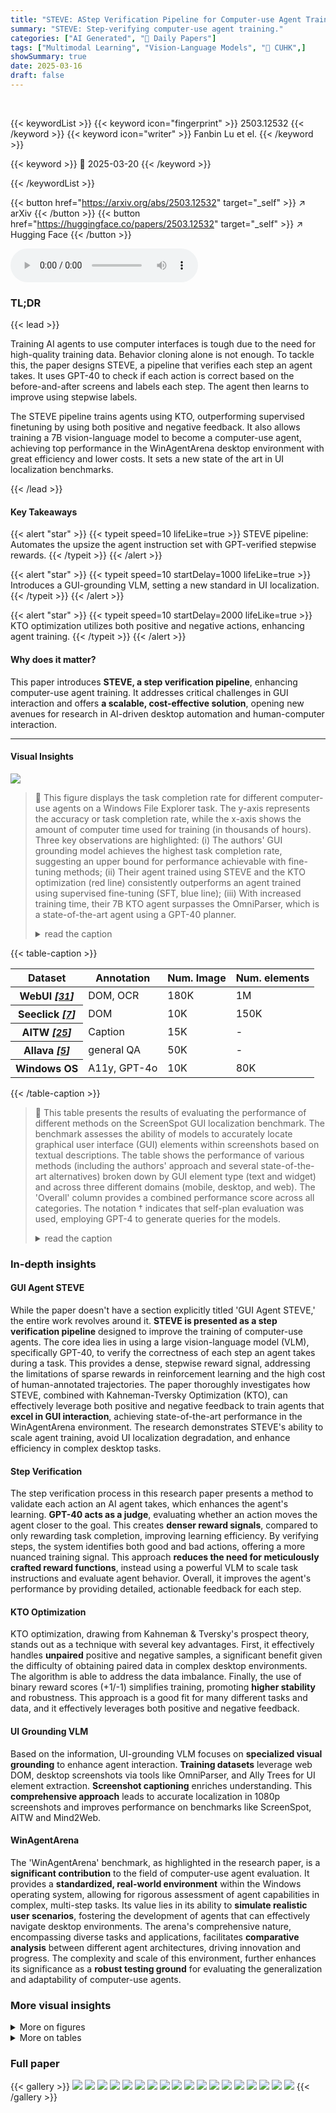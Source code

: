 ```yaml
---
title: "STEVE: AStep Verification Pipeline for Computer-use Agent Training"
summary: "STEVE: Step-verifying computer-use agent training."
categories: ["AI Generated", "🤗 Daily Papers"]
tags: ["Multimodal Learning", "Vision-Language Models", "🏢 CUHK",]
showSummary: true
date: 2025-03-16
draft: false
---
```


<br>

{{< keywordList >}}
{{< keyword icon="fingerprint" >}} 2503.12532 {{< /keyword >}}
{{< keyword icon="writer" >}} Fanbin Lu et el. {{< /keyword >}}
 
{{< keyword >}} 🤗 2025-03-20 {{< /keyword >}}
 
{{< /keywordList >}}

{{< button href="https://arxiv.org/abs/2503.12532" target="_self" >}}
↗ arXiv
{{< /button >}}
{{< button href="https://huggingface.co/papers/2503.12532" target="_self" >}}
↗ Hugging Face
{{< /button >}}



<audio controls>
    <source src="https://ai-paper-reviewer.com/2503.12532/podcast.wav" type="audio/wav">
    Your browser does not support the audio element.
</audio>


### TL;DR


{{< lead >}}

Training AI agents to use computer interfaces is tough due to the need for high-quality training data. Behavior cloning alone is not enough. To tackle this, the paper designs STEVE, a pipeline that verifies each step an agent takes. It uses GPT-40 to check if each action is correct based on the before-and-after screens and labels each step. The agent then learns to improve using stepwise labels. 



The STEVE pipeline trains agents using KTO, outperforming supervised finetuning by using both positive and negative feedback. It also allows training a 7B vision-language model to become a computer-use agent, achieving top performance in the WinAgentArena desktop environment with great efficiency and lower costs. It sets a new state of the art in UI localization benchmarks.

{{< /lead >}}


#### Key Takeaways

{{< alert "star" >}}
{{< typeit speed=10 lifeLike=true >}} STEVE pipeline: Automates the upsize the agent instruction set with GPT-verified stepwise rewards. {{< /typeit >}}
{{< /alert >}}

{{< alert "star" >}}
{{< typeit speed=10 startDelay=1000 lifeLike=true >}} Introduces a GUI-grounding VLM, setting a new standard in UI localization. {{< /typeit >}}
{{< /alert >}}

{{< alert "star" >}}
{{< typeit speed=10 startDelay=2000 lifeLike=true >}} KTO optimization utilizes both positive and negative actions, enhancing agent training. {{< /typeit >}}
{{< /alert >}}

#### Why does it matter?
This paper introduces **STEVE, a step verification pipeline**, enhancing computer-use agent training. It addresses critical challenges in GUI interaction and offers **a scalable, cost-effective solution**, opening new avenues for research in AI-driven desktop automation and human-computer interaction.

------
#### Visual Insights



![](https://arxiv.org/html/2503.12532/x1.png)

> 🔼 This figure displays the task completion rate for different computer-use agents on a Windows File Explorer task.  The y-axis represents the accuracy or task completion rate, while the x-axis shows the amount of computer time used for training (in thousands of hours). Three key observations are highlighted: (i) The authors' GUI grounding model achieves the highest task completion rate, suggesting an upper bound for performance achievable with fine-tuning methods; (ii) Their agent trained using STEVE and the KTO optimization (red line) consistently outperforms an agent trained using supervised fine-tuning (SFT, blue line); (iii) With increased training time, their 7B KTO agent surpasses the OmniParser, which is a state-of-the-art agent using a GPT-40 planner.
> <details>
> <summary>read the caption</summary>
> Figure 1: Windows File Explorer task completion rate of different computer-use agents: (i) Our powerful GUI grounding model achieves the current best task completion rate, setting a promising upper bound for computer-use agent finetuning. (ii) Using STEVE, our step verification pipeline, we are able to train our agents with KTO (red), which consistently outperforms (iii) the supervised finetuning (SFT). Notably, with increased computer operating time (x-axis), our 7B KTO agent is able to outperform the OmniParser with the GPT-4o planner.
> </details>





{{< table-caption >}}
<table class="ltx_tabular ltx_guessed_headers ltx_align_middle" id="S3.F2.2.1">
<thead class="ltx_thead">
<tr class="ltx_tr" id="S3.F2.2.1.1.1">
<th class="ltx_td ltx_align_left ltx_th ltx_th_column ltx_th_row ltx_border_t" id="S3.F2.2.1.1.1.1"><span class="ltx_text ltx_font_bold" id="S3.F2.2.1.1.1.1.1">Dataset</span></th>
<th class="ltx_td ltx_align_center ltx_th ltx_th_column ltx_border_t" id="S3.F2.2.1.1.1.2"><span class="ltx_text ltx_font_bold" id="S3.F2.2.1.1.1.2.1">Annotation</span></th>
<th class="ltx_td ltx_align_center ltx_th ltx_th_column ltx_border_t" id="S3.F2.2.1.1.1.3"><span class="ltx_text ltx_font_bold" id="S3.F2.2.1.1.1.3.1">Num. Image</span></th>
<th class="ltx_td ltx_align_center ltx_th ltx_th_column ltx_border_t" id="S3.F2.2.1.1.1.4"><span class="ltx_text ltx_font_bold" id="S3.F2.2.1.1.1.4.1">Num. elements</span></th>
</tr>
</thead>
<tbody class="ltx_tbody">
<tr class="ltx_tr" id="S3.F2.2.1.2.1">
<th class="ltx_td ltx_align_left ltx_th ltx_th_row ltx_border_t" id="S3.F2.2.1.2.1.1">WebUI <cite class="ltx_cite ltx_citemacro_cite">[<a class="ltx_ref" href="https://arxiv.org/html/2503.12532v1#bib.bib31" title=""><span class="ltx_text" style="font-size:90%;">31</span></a>]</cite>
</th>
<td class="ltx_td ltx_align_center ltx_border_t" id="S3.F2.2.1.2.1.2">DOM, OCR</td>
<td class="ltx_td ltx_align_center ltx_border_t" id="S3.F2.2.1.2.1.3">180K</td>
<td class="ltx_td ltx_align_center ltx_border_t" id="S3.F2.2.1.2.1.4">1M</td>
</tr>
<tr class="ltx_tr" id="S3.F2.2.1.3.2">
<th class="ltx_td ltx_align_left ltx_th ltx_th_row" id="S3.F2.2.1.3.2.1">Seeclick <cite class="ltx_cite ltx_citemacro_cite">[<a class="ltx_ref" href="https://arxiv.org/html/2503.12532v1#bib.bib7" title=""><span class="ltx_text" style="font-size:90%;">7</span></a>]</cite>
</th>
<td class="ltx_td ltx_align_center" id="S3.F2.2.1.3.2.2">DOM</td>
<td class="ltx_td ltx_align_center" id="S3.F2.2.1.3.2.3">10K</td>
<td class="ltx_td ltx_align_center" id="S3.F2.2.1.3.2.4">150K</td>
</tr>
<tr class="ltx_tr" id="S3.F2.2.1.4.3">
<th class="ltx_td ltx_align_left ltx_th ltx_th_row" id="S3.F2.2.1.4.3.1">AITW <cite class="ltx_cite ltx_citemacro_cite">[<a class="ltx_ref" href="https://arxiv.org/html/2503.12532v1#bib.bib25" title=""><span class="ltx_text" style="font-size:90%;">25</span></a>]</cite>
</th>
<td class="ltx_td ltx_align_center" id="S3.F2.2.1.4.3.2">Caption</td>
<td class="ltx_td ltx_align_center" id="S3.F2.2.1.4.3.3">15K</td>
<td class="ltx_td ltx_align_center" id="S3.F2.2.1.4.3.4">-</td>
</tr>
<tr class="ltx_tr" id="S3.F2.2.1.5.4">
<th class="ltx_td ltx_align_left ltx_th ltx_th_row" id="S3.F2.2.1.5.4.1">Allava <cite class="ltx_cite ltx_citemacro_cite">[<a class="ltx_ref" href="https://arxiv.org/html/2503.12532v1#bib.bib5" title=""><span class="ltx_text" style="font-size:90%;">5</span></a>]</cite>
</th>
<td class="ltx_td ltx_align_center" id="S3.F2.2.1.5.4.2">general QA</td>
<td class="ltx_td ltx_align_center" id="S3.F2.2.1.5.4.3">50K</td>
<td class="ltx_td ltx_align_center" id="S3.F2.2.1.5.4.4">-</td>
</tr>
<tr class="ltx_tr" id="S3.F2.2.1.6.5">
<th class="ltx_td ltx_align_left ltx_th ltx_th_row ltx_border_b" id="S3.F2.2.1.6.5.1">Windows OS</th>
<td class="ltx_td ltx_align_center ltx_border_b" id="S3.F2.2.1.6.5.2">A11y, GPT-4o</td>
<td class="ltx_td ltx_align_center ltx_border_b" id="S3.F2.2.1.6.5.3">10K</td>
<td class="ltx_td ltx_align_center ltx_border_b" id="S3.F2.2.1.6.5.4">80K</td>
</tr>
</tbody>
</table>{{< /table-caption >}}

> 🔼 This table presents the results of evaluating the performance of different methods on the ScreenSpot GUI localization benchmark.  The benchmark assesses the ability of models to accurately locate graphical user interface (GUI) elements within screenshots based on textual descriptions.  The table shows the performance of various methods (including the authors' approach and several state-of-the-art alternatives) broken down by GUI element type (text and widget) and across three different domains (mobile, desktop, and web). The 'Overall' column provides a combined performance score across all categories. The notation † indicates that self-plan evaluation was used, employing GPT-4 to generate queries for the models.
> <details>
> <summary>read the caption</summary>
> Table 1: The performance on the GUI localization benchmark ScreenSpot [7]. ††\dagger† indicates the self-plan evaluation [13] using GPT-4o generated reference expressions as queries to the model.
> </details>





### In-depth insights


#### GUI Agent STEVE
While the paper doesn't have a section explicitly titled 'GUI Agent STEVE,' the entire work revolves around it. **STEVE is presented as a step verification pipeline** designed to improve the training of computer-use agents. The core idea lies in using a large vision-language model (VLM), specifically GPT-40, to verify the correctness of each step an agent takes during a task. This provides a dense, stepwise reward signal, addressing the limitations of sparse rewards in reinforcement learning and the high cost of human-annotated trajectories. The paper thoroughly investigates how STEVE, combined with Kahneman-Tversky Optimization (KTO), can effectively leverage both positive and negative feedback to train agents that **excel in GUI interaction**, achieving state-of-the-art performance in the WinAgentArena environment. The research demonstrates STEVE's ability to scale agent training, avoid UI localization degradation, and enhance efficiency in complex desktop tasks.

#### Step Verification
The step verification process in this research paper presents a method to validate each action an AI agent takes, which enhances the agent's learning. **GPT-40 acts as a judge**, evaluating whether an action moves the agent closer to the goal. This creates **denser reward signals**, compared to only rewarding task completion, improving learning efficiency. By verifying steps, the system identifies both good and bad actions, offering a more nuanced training signal. This approach **reduces the need for meticulously crafted reward functions**, instead using a powerful VLM to scale task instructions and evaluate agent behavior. Overall, it improves the agent's performance by providing detailed, actionable feedback for each step.

#### KTO Optimization
KTO optimization, drawing from Kahneman & Tversky's prospect theory, stands out as a technique with several key advantages. First, it effectively handles **unpaired** positive and negative samples, a significant benefit given the difficulty of obtaining paired data in complex desktop environments. The algorithm is able to address the data imbalance. Finally, the use of binary reward scores (+1/-1) simplifies training, promoting **higher stability** and robustness. This approach is a good fit for many different tasks and data, and it effectively leverages both positive and negative feedback.

#### UI Grounding VLM
Based on the information, UI-grounding VLM focuses on **specialized visual grounding** to enhance agent interaction. **Training datasets** leverage web DOM, desktop screenshots via tools like OmniParser, and Ally Trees for UI element extraction. **Screenshot captioning** enriches understanding. This **comprehensive approach** leads to accurate localization in 1080p screenshots and improves performance on benchmarks like ScreenSpot, AITW and Mind2Web.

#### WinAgentArena
The 'WinAgentArena' benchmark, as highlighted in the research paper, is a **significant contribution** to the field of computer-use agent evaluation. It provides a **standardized, real-world environment** within the Windows operating system, allowing for rigorous assessment of agent capabilities in complex, multi-step tasks. Its value lies in its ability to **simulate realistic user scenarios**, fostering the development of agents that can effectively navigate desktop environments. The arena's comprehensive nature, encompassing diverse tasks and applications, facilitates **comparative analysis** between different agent architectures, driving innovation and progress. The complexity and scale of this environment, further enhances its significance as a **robust testing ground** for evaluating the generalization and adaptability of computer-use agents.


### More visual insights

<details>
<summary>More on figures
</summary>


![](https://arxiv.org/html/2503.12532/x2.png)

> 🔼 Figure 2 details the datasets used to train the UI-grounding model.  The model's training leveraged a combination of publicly available datasets (WebUI, Seeclick, AITW, Allava) and a new, privately collected dataset focusing on the Windows OS.  This private dataset was created to specifically improve the model's performance and accuracy when interacting with Windows interfaces, supplementing the more general UI data from the open-source datasets. The table shows the name of each dataset, the type of annotation provided (DOM, OCR, caption, general QA), the number of images, and the number of UI elements included in each.
> <details>
> <summary>read the caption</summary>
> Figure 2: Datasets we collected for UI-grounding model training, including open-source datasets and an additional private Windows OS dataset created by ourselves to enhance the model’s performance on Windows.
> </details>



![](https://arxiv.org/html/2503.12532/x3.png)

> 🔼 The figure illustrates the STEVE (Step Verification Pipeline) process.  It begins with a small set of seed tasks, which are expanded into a larger, more diverse set of feasible tasks. A computer-use agent then executes these tasks in a simulated desktop environment, generating a set of trajectories (sequences of actions). Each step in these trajectories is then evaluated by a GPT-40 model, acting as a judge to determine its correctness based on visual feedback (before and after screenshots). The result of this step-by-step verification is a large dataset of trajectories annotated with process-level rewards, which are used to train the agent.
> <details>
> <summary>read the caption</summary>
> Figure 3:  Overview of STEVE, the step verification pipeline. We first create a large number of feasible tasks from the seed tasks to scale up the quality and diversity of agent tasks. Then we deploy our computer-use agent in desktop environments to sample trajectory data. A GPT-4o judge is used to verify the quality of each step in the trajectory, resulting in a large process reward dataset for agent training.
> </details>



![](https://arxiv.org/html/2503.12532/x4.png)

> 🔼 This figure illustrates the agreement between GPT-4 and human evaluators on the correctness of agent actions within a task.  The x-axis categorizes actions as early (steps 1-7) or late (steps after 7) in a task sequence, and whether the action was deemed positive (successful) or negative (unsuccessful). The y-axis represents the percentage of agreement between GPT-4's assessment and human evaluators' assessment for each category.  The high percentage agreement in the early steps and a slight decrease in agreement for later steps suggests GPT-4's ability to evaluate action correctness diminishes as the complexity of a task increases.
> <details>
> <summary>read the caption</summary>
> Figure 4:  Percentage consistency between human judges and the GPT-4o step verifier. We split all the positive and negative actions into early (step ID ≤7absent7\leq 7≤ 7) and late (step ID >7absent7>7> 7) groups, resulting in four bars in the figure. For example, 92.3%percent92.392.3\%92.3 % for the Early Pos. bar means the GPT-4o judge agrees with humans for 92.3%percent92.392.3\%92.3 % of the early positive actions.
> </details>



![](https://arxiv.org/html/2503.12532/x5.png)

> 🔼 This figure shows a bar chart comparing the task success rates of different computer-use agents on the File Explorer task split within the WinAgentArena benchmark.  The chart allows for a comparison of the performance of various agents, including OmniParser, an SFT (Supervised Finetuning) agent, and multiple KTO (Kahneman & Tversky Optimization) agents across different training rounds.  The x-axis represents the different agents, and the y-axis represents the task success rate.
> <details>
> <summary>read the caption</summary>
> (a) Task success rate on the File Explorer split.
> </details>



![](https://arxiv.org/html/2503.12532/x6.png)

> 🔼 This figure shows the task success rate achieved by different computer-use agent models on web browser-specific tasks within the WinAgentArena benchmark.  The models are compared across multiple training rounds to evaluate the effectiveness of different training methodologies (Supervised Finetuning (SFT) and Kahneman & Tversky Optimization (KTO)).  The results highlight the improved performance of KTO-trained agents over SFT and a baseline model across iterative training rounds.
> <details>
> <summary>read the caption</summary>
> (b) Task success rate on the Web Browser split.
> </details>



![](https://arxiv.org/html/2503.12532/x7.png)

> 🔼 This figure shows a bar chart comparing the task success rates of different computer-use agents on the VsCode split of the WinAgentArena benchmark.  The agents compared include OmniParser, an agent trained using supervised finetuning (SFT), and three agents trained using the Kahneman & Tversky Optimization (KTO) method across multiple training rounds (R1, R2, R3).  The chart visually represents the relative performance of each agent in successfully completing tasks within the VsCode application.
> <details>
> <summary>read the caption</summary>
> (c) Task success rate on the VsCode split.
> </details>



![](https://arxiv.org/html/2503.12532/x8.png)

> 🔼 This ablation study compares the performance of different agent training methods on three distinct tasks from the WinAgentArena benchmark: File Explorer, Web Browser, and VsCode.  The methods compared are OmniParser (a baseline), supervised fine-tuning (SFT), and the Kahneman & Tversky Optimization (KTO) approach.  For KTO, results are shown for three iterative training rounds (R1, R2, R3).  The yellow bars highlight results where GPT-40 was used as a task planner.  Each bar represents the average performance across five experimental runs.  The figure visually demonstrates the improvement in task success rates achieved by the KTO approach over multiple training iterations.
> <details>
> <summary>read the caption</summary>
> Figure 5: We show an ablation study of OmniParser, the SFT agent, and three KTO agents at three iterative rounds (SFT, R1, R2, and R3). The results are evaluated on three distinct task domains from the WinAgentArena benchmark. Yellow bars in the figures indicate that GPT-4o is employed as the task planner. The reported outcomes represent the average performance over five experimental runs.
> </details>



![](https://arxiv.org/html/2503.12532/x9.png)

> 🔼 Figure 6 presents a zoomed-in visualization comparing the UI localization performance of three different models on four distinct Graphical User Interface (GUI) elements.  These elements include: 'example.txt' (a text file), a 'Design' tab (likely within an application), a 'Cached image check box' (a specific UI element), and the 'Title' of a PowerPoint slide. Each model's performance is color-coded and displayed in separate rows: the UI-Grounding model (green, top row), the Supervised Finetuning (SFT)-trained agent (red, middle row), and the Kahneman & Tversky Optimization (KTO)-trained agent (blue, bottom row). The figure allows for a detailed comparison of the precision and accuracy of each model's localization capability, highlighting the differences in their ability to accurately identify and locate specific GUI elements within a complex screen.
> <details>
> <summary>read the caption</summary>
> Figure 6: Zoom in visualization of UI localization performance of different models on four target GUIs: example.txt, Design tab, Cached image check box, and Title of PPT slide (left to right). The UI-Grounding Model’s performance is shown in green (top row), the SFT-trained agent in red (middle row), and the KTO-trained agent in blue (bottom row).
> </details>



![](https://arxiv.org/html/2503.12532/x10.png)

> 🔼 This figure shows a line graph illustrating the reward margin's improvement over training steps in the Kahneman & Tversky Optimization (KTO) algorithm. The reward margin represents the difference between rewards assigned to chosen (positive) samples and rejected (negative) samples during training.  A consistent upward trend in the reward margin indicates the algorithm's effectiveness in distinguishing between positive and negative examples.  The graph visually demonstrates that as KTO training progresses, the model becomes increasingly better at identifying and utilizing beneficial samples.
> <details>
> <summary>read the caption</summary>
> Figure 7:  The reward margin (vertical axis) between the chosen and rejected samples consistently improve during the KTO training.
> </details>



![](https://arxiv.org/html/2503.12532/x11.png)

> 🔼 This figure visualizes two example task trajectories generated by the STEVE-KTO-7B agent within the WinAgentArena environment.  Each trajectory corresponds to a distinct task ID and shows a sequence of steps the agent took to complete the task.  Simplified actions are displayed for each step, highlighting the interaction with the user interface.  The target UI elements for each action are indicated by red bounding boxes.  For a detailed understanding, including high-resolution screenshots, videos of the full interactions, the agent's complete reasoning process (including screen analysis and multi-step planning), and the Python code used to control the actions, please refer to the supplementary materials accompanying the research paper.
> <details>
> <summary>read the caption</summary>
> Figure 8: The trajectories of our STEVE-KTO-7B agent for the chrome tasks from the WinAgentArena [4] with ID bb5e4c0d-f964-439c-97b6-bdb9747de3f4-wos (up) and b070486d-e161-459b-aa2b-ef442d973b92-wos (bottom). We display a simplified action for each step and plot the target UI localization results with a red bounding box in each screenshot. For high-resolution screenshots/videos, full model responses with screen analysis, multi-step planning, and python code blocks, please refer to the corresponding attachments.
> </details>



![](https://arxiv.org/html/2503.12532/x12.png)

> 🔼 Figure 9 presents two example task trajectories generated by the STEVE-KTO-7B model within the WinAgentArena environment.  Each trajectory visualizes a multi-step process of interacting with a file explorer window in Windows OS. The top trajectory (ID: 7c70e16b-e14f-4baa-b046-3e022b2d0305-WOS) shows the steps involved in sorting files by modification date.  The bottom trajectory (ID: 5316686e-5688-4115-be24-052037df599f-WOS) demonstrates how the model updates file explorer settings to display hidden and system files.  For each step, the figure displays a simplified action taken by the agent and highlights the target UI elements that were interacted with using red bounding boxes. The high-resolution screenshots and additional details, like the full model's reasoning process (screen analysis, multi-step planning, and Python code), are available in supplementary material.
> <details>
> <summary>read the caption</summary>
> Figure 9: The trajectories of our STEVE-KTO-7B agent for the file explorer tasks from the WinAgentArena [4] with ID 7c70e16b-e14f-4baa-b046-3e022b2d0305-WOS (up) and 5316686e-5688-4115-be24-052037df599f-WOS (bottom). We display a simplified action for each step and plot the target UI localization results with a red bounding box in each screenshot. For high-resolution screenshots/videos, full model responses with screen analysis, multi-step planning, and python code blocks, please refer to the corresponding attachments.
> </details>



</details>




<details>
<summary>More on tables
</summary>


{{< table-caption >}}
<table class="ltx_tabular ltx_align_middle" id="S4.T1.1.1">
<tbody class="ltx_tbody">
<tr class="ltx_tr" id="S4.T1.1.1.2.1">
<td class="ltx_td ltx_align_center ltx_border_t" id="S4.T1.1.1.2.1.1" rowspan="2"><span class="ltx_text" id="S4.T1.1.1.2.1.1.1">Method</span></td>
<td class="ltx_td ltx_align_center ltx_border_t" id="S4.T1.1.1.2.1.2" rowspan="2"><span class="ltx_text" id="S4.T1.1.1.2.1.2.1">Size</span></td>
<td class="ltx_td ltx_align_center ltx_border_t" colspan="2" id="S4.T1.1.1.2.1.3">Mobile</td>
<td class="ltx_td ltx_align_center ltx_border_t" colspan="2" id="S4.T1.1.1.2.1.4">Desktop</td>
<td class="ltx_td ltx_align_center ltx_border_t" colspan="2" id="S4.T1.1.1.2.1.5">Web</td>
<td class="ltx_td ltx_align_center ltx_border_t" id="S4.T1.1.1.2.1.6" rowspan="2"><span class="ltx_text" id="S4.T1.1.1.2.1.6.1">Overall</span></td>
</tr>
<tr class="ltx_tr" id="S4.T1.1.1.3.2">
<td class="ltx_td ltx_align_center" id="S4.T1.1.1.3.2.1">Text</td>
<td class="ltx_td ltx_align_center" id="S4.T1.1.1.3.2.2">Widget</td>
<td class="ltx_td ltx_align_center" id="S4.T1.1.1.3.2.3">Text</td>
<td class="ltx_td ltx_align_center" id="S4.T1.1.1.3.2.4">Widget</td>
<td class="ltx_td ltx_align_center" id="S4.T1.1.1.3.2.5">Text</td>
<td class="ltx_td ltx_align_center" id="S4.T1.1.1.3.2.6">Widget</td>
</tr>
<tr class="ltx_tr" id="S4.T1.1.1.4.3">
<td class="ltx_td ltx_align_center ltx_border_t" id="S4.T1.1.1.4.3.1">Qwen-VL</td>
<td class="ltx_td ltx_align_center ltx_border_t" id="S4.T1.1.1.4.3.2">9.6B</td>
<td class="ltx_td ltx_align_center ltx_border_t" id="S4.T1.1.1.4.3.3">9.5</td>
<td class="ltx_td ltx_align_center ltx_border_t" id="S4.T1.1.1.4.3.4">4.8</td>
<td class="ltx_td ltx_align_center ltx_border_t" id="S4.T1.1.1.4.3.5">5.7</td>
<td class="ltx_td ltx_align_center ltx_border_t" id="S4.T1.1.1.4.3.6">5.0</td>
<td class="ltx_td ltx_align_center ltx_border_t" id="S4.T1.1.1.4.3.7">3.5</td>
<td class="ltx_td ltx_align_center ltx_border_t" id="S4.T1.1.1.4.3.8">2.4</td>
<td class="ltx_td ltx_align_center ltx_border_t" id="S4.T1.1.1.4.3.9">5.2</td>
</tr>
<tr class="ltx_tr" id="S4.T1.1.1.5.4">
<td class="ltx_td ltx_align_center" id="S4.T1.1.1.5.4.1">Fuyu</td>
<td class="ltx_td ltx_align_center" id="S4.T1.1.1.5.4.2">8B</td>
<td class="ltx_td ltx_align_center" id="S4.T1.1.1.5.4.3">41.0</td>
<td class="ltx_td ltx_align_center" id="S4.T1.1.1.5.4.4">1.3</td>
<td class="ltx_td ltx_align_center" id="S4.T1.1.1.5.4.5">33.0</td>
<td class="ltx_td ltx_align_center" id="S4.T1.1.1.5.4.6">3.6</td>
<td class="ltx_td ltx_align_center" id="S4.T1.1.1.5.4.7">33.9</td>
<td class="ltx_td ltx_align_center" id="S4.T1.1.1.5.4.8">4.4</td>
<td class="ltx_td ltx_align_center" id="S4.T1.1.1.5.4.9">19.5</td>
</tr>
<tr class="ltx_tr" id="S4.T1.1.1.6.5">
<td class="ltx_td ltx_align_center" id="S4.T1.1.1.6.5.1">CogAgent <cite class="ltx_cite ltx_citemacro_cite">[<a class="ltx_ref" href="https://arxiv.org/html/2503.12532v1#bib.bib15" title=""><span class="ltx_text" style="font-size:90%;">15</span></a>]</cite>
</td>
<td class="ltx_td ltx_align_center" id="S4.T1.1.1.6.5.2">18B</td>
<td class="ltx_td ltx_align_center" id="S4.T1.1.1.6.5.3">67.0</td>
<td class="ltx_td ltx_align_center" id="S4.T1.1.1.6.5.4">24.0</td>
<td class="ltx_td ltx_align_center" id="S4.T1.1.1.6.5.5">74.2</td>
<td class="ltx_td ltx_align_center" id="S4.T1.1.1.6.5.6">20.0</td>
<td class="ltx_td ltx_align_center" id="S4.T1.1.1.6.5.7">70.4</td>
<td class="ltx_td ltx_align_center" id="S4.T1.1.1.6.5.8">28.6</td>
<td class="ltx_td ltx_align_center" id="S4.T1.1.1.6.5.9">47.4</td>
</tr>
<tr class="ltx_tr" id="S4.T1.1.1.7.6">
<td class="ltx_td ltx_align_center" id="S4.T1.1.1.7.6.1">Seeclick <cite class="ltx_cite ltx_citemacro_cite">[<a class="ltx_ref" href="https://arxiv.org/html/2503.12532v1#bib.bib7" title=""><span class="ltx_text" style="font-size:90%;">7</span></a>]</cite>
</td>
<td class="ltx_td ltx_align_center" id="S4.T1.1.1.7.6.2">9.6B</td>
<td class="ltx_td ltx_align_center" id="S4.T1.1.1.7.6.3">78.0</td>
<td class="ltx_td ltx_align_center" id="S4.T1.1.1.7.6.4">52.0</td>
<td class="ltx_td ltx_align_center" id="S4.T1.1.1.7.6.5">72.2</td>
<td class="ltx_td ltx_align_center" id="S4.T1.1.1.7.6.6">30.0</td>
<td class="ltx_td ltx_align_center" id="S4.T1.1.1.7.6.7">55.7</td>
<td class="ltx_td ltx_align_center" id="S4.T1.1.1.7.6.8">32.5</td>
<td class="ltx_td ltx_align_center" id="S4.T1.1.1.7.6.9">53.4</td>
</tr>
<tr class="ltx_tr" id="S4.T1.1.1.8.7">
<td class="ltx_td ltx_align_center" id="S4.T1.1.1.8.7.1">Qwen2-VL <cite class="ltx_cite ltx_citemacro_cite">[<a class="ltx_ref" href="https://arxiv.org/html/2503.12532v1#bib.bib29" title=""><span class="ltx_text" style="font-size:90%;">29</span></a>]</cite>
</td>
<td class="ltx_td ltx_align_center" id="S4.T1.1.1.8.7.2">7B</td>
<td class="ltx_td ltx_align_center" id="S4.T1.1.1.8.7.3">75.5</td>
<td class="ltx_td ltx_align_center" id="S4.T1.1.1.8.7.4">60.7</td>
<td class="ltx_td ltx_align_center" id="S4.T1.1.1.8.7.5">76.3</td>
<td class="ltx_td ltx_align_center" id="S4.T1.1.1.8.7.6">54.3</td>
<td class="ltx_td ltx_align_center" id="S4.T1.1.1.8.7.7">35.2</td>
<td class="ltx_td ltx_align_center" id="S4.T1.1.1.8.7.8">25.7</td>
<td class="ltx_td ltx_align_center" id="S4.T1.1.1.8.7.9">55.3</td>
</tr>
<tr class="ltx_tr" id="S4.T1.1.1.9.8">
<td class="ltx_td ltx_align_center" id="S4.T1.1.1.9.8.1">OmniParser <cite class="ltx_cite ltx_citemacro_cite">[<a class="ltx_ref" href="https://arxiv.org/html/2503.12532v1#bib.bib22" title=""><span class="ltx_text" style="font-size:90%;">22</span></a>]</cite>
</td>
<td class="ltx_td ltx_align_center" id="S4.T1.1.1.9.8.2">GPT-4o</td>
<td class="ltx_td ltx_align_center" id="S4.T1.1.1.9.8.3">93.9</td>
<td class="ltx_td ltx_align_center" id="S4.T1.1.1.9.8.4">57.0</td>
<td class="ltx_td ltx_align_center" id="S4.T1.1.1.9.8.5">91.3</td>
<td class="ltx_td ltx_align_center" id="S4.T1.1.1.9.8.6">63.6</td>
<td class="ltx_td ltx_align_center" id="S4.T1.1.1.9.8.7">81.3</td>
<td class="ltx_td ltx_align_center" id="S4.T1.1.1.9.8.8">51.0</td>
<td class="ltx_td ltx_align_center" id="S4.T1.1.1.9.8.9">73.0</td>
</tr>
<tr class="ltx_tr" id="S4.T1.1.1.10.9">
<td class="ltx_td ltx_align_center" id="S4.T1.1.1.10.9.1">UGround <cite class="ltx_cite ltx_citemacro_cite">[<a class="ltx_ref" href="https://arxiv.org/html/2503.12532v1#bib.bib13" title=""><span class="ltx_text" style="font-size:90%;">13</span></a>]</cite>
</td>
<td class="ltx_td ltx_align_center" id="S4.T1.1.1.10.9.2">7B</td>
<td class="ltx_td ltx_align_center" id="S4.T1.1.1.10.9.3">82.8</td>
<td class="ltx_td ltx_align_center" id="S4.T1.1.1.10.9.4">60.3</td>
<td class="ltx_td ltx_align_center" id="S4.T1.1.1.10.9.5">82.5</td>
<td class="ltx_td ltx_align_center" id="S4.T1.1.1.10.9.6">63.6</td>
<td class="ltx_td ltx_align_center" id="S4.T1.1.1.10.9.7">80.4</td>
<td class="ltx_td ltx_align_center" id="S4.T1.1.1.10.9.8">70.4</td>
<td class="ltx_td ltx_align_center" id="S4.T1.1.1.10.9.9">73.3</td>
</tr>
<tr class="ltx_tr" id="S4.T1.1.1.11.10">
<td class="ltx_td ltx_align_center ltx_border_t" id="S4.T1.1.1.11.10.1">Ours</td>
<td class="ltx_td ltx_align_center ltx_border_t" id="S4.T1.1.1.11.10.2">7B</td>
<td class="ltx_td ltx_align_center ltx_border_t" id="S4.T1.1.1.11.10.3">88.6</td>
<td class="ltx_td ltx_align_center ltx_border_t" id="S4.T1.1.1.11.10.4"><span class="ltx_text ltx_font_bold" id="S4.T1.1.1.11.10.4.1">81.2</span></td>
<td class="ltx_td ltx_align_center ltx_border_t" id="S4.T1.1.1.11.10.5">88.1</td>
<td class="ltx_td ltx_align_center ltx_border_t" id="S4.T1.1.1.11.10.6"><span class="ltx_text ltx_font_bold" id="S4.T1.1.1.11.10.6.1">78.6</span></td>
<td class="ltx_td ltx_align_center ltx_border_t" id="S4.T1.1.1.11.10.7">78.2</td>
<td class="ltx_td ltx_align_center ltx_border_t" id="S4.T1.1.1.11.10.8"><span class="ltx_text ltx_font_bold" id="S4.T1.1.1.11.10.8.1">76.2</span></td>
<td class="ltx_td ltx_align_center ltx_border_t" id="S4.T1.1.1.11.10.9">82.2</td>
</tr>
<tr class="ltx_tr" id="S4.T1.1.1.1">
<td class="ltx_td ltx_align_center ltx_border_b" id="S4.T1.1.1.1.1">Ours<math alttext="\dagger" class="ltx_Math" display="inline" id="S4.T1.1.1.1.1.m1.1"><semantics id="S4.T1.1.1.1.1.m1.1a"><mo id="S4.T1.1.1.1.1.m1.1.1" xref="S4.T1.1.1.1.1.m1.1.1.cmml">†</mo><annotation-xml encoding="MathML-Content" id="S4.T1.1.1.1.1.m1.1b"><ci id="S4.T1.1.1.1.1.m1.1.1.cmml" xref="S4.T1.1.1.1.1.m1.1.1">†</ci></annotation-xml><annotation encoding="application/x-tex" id="S4.T1.1.1.1.1.m1.1c">\dagger</annotation><annotation encoding="application/x-llamapun" id="S4.T1.1.1.1.1.m1.1d">†</annotation></semantics></math>
</td>
<td class="ltx_td ltx_align_center ltx_border_b" id="S4.T1.1.1.1.2">7B</td>
<td class="ltx_td ltx_align_center ltx_border_b" id="S4.T1.1.1.1.3"><span class="ltx_text ltx_font_bold" id="S4.T1.1.1.1.3.1">94.9</span></td>
<td class="ltx_td ltx_align_center ltx_border_b" id="S4.T1.1.1.1.4">80.0</td>
<td class="ltx_td ltx_align_center ltx_border_b" id="S4.T1.1.1.1.5"><span class="ltx_text ltx_font_bold" id="S4.T1.1.1.1.5.1">94.3</span></td>
<td class="ltx_td ltx_align_center ltx_border_b" id="S4.T1.1.1.1.6">70.7</td>
<td class="ltx_td ltx_align_center ltx_border_b" id="S4.T1.1.1.1.7"><span class="ltx_text ltx_font_bold" id="S4.T1.1.1.1.7.1">87.0</span></td>
<td class="ltx_td ltx_align_center ltx_border_b" id="S4.T1.1.1.1.8">70.4</td>
<td class="ltx_td ltx_align_center ltx_border_b" id="S4.T1.1.1.1.9"><span class="ltx_text ltx_font_bold" id="S4.T1.1.1.1.9.1">84.0</span></td>
</tr>
</tbody>
</table>{{< /table-caption >}}
> 🔼 This table presents the results of the AITW (Android In The Wild) benchmark, which evaluates the performance of computer-use agents in interacting with real Android applications.  The study uses the same test split as the SeeClick [7] paper for consistent comparison. The key metric reported is step-level action accuracy, which measures the precision of agents' actions at each step within a multi-step task.  Higher accuracy indicates that the agent is more effectively executing its actions in the Android environment.
> <details>
> <summary>read the caption</summary>
> Table 2: Results on the AITW benchmark. We use the same test split as SeeClick [7]. The step-level action accuracy is reported.
> </details>

{{< table-caption >}}
<table class="ltx_tabular ltx_guessed_headers ltx_align_middle" id="S4.T2.2.1">
<thead class="ltx_thead">
<tr class="ltx_tr" id="S4.T2.2.1.1.1">
<th class="ltx_td ltx_align_center ltx_th ltx_th_column ltx_border_t" id="S4.T2.2.1.1.1.1">Method</th>
<th class="ltx_td ltx_align_center ltx_th ltx_th_column ltx_border_t" id="S4.T2.2.1.1.1.2">GoogleApp</th>
<th class="ltx_td ltx_align_center ltx_th ltx_th_column ltx_border_t" id="S4.T2.2.1.1.1.3">Install</th>
<th class="ltx_td ltx_align_center ltx_th ltx_th_column ltx_border_t" id="S4.T2.2.1.1.1.4">WebShop</th>
<th class="ltx_td ltx_align_center ltx_th ltx_th_column ltx_border_t" id="S4.T2.2.1.1.1.5">General</th>
<th class="ltx_td ltx_align_center ltx_th ltx_th_column ltx_border_t" id="S4.T2.2.1.1.1.6">Single</th>
<th class="ltx_td ltx_align_center ltx_th ltx_th_column ltx_border_t" id="S4.T2.2.1.1.1.7">Overall</th>
</tr>
</thead>
<tbody class="ltx_tbody">
<tr class="ltx_tr" id="S4.T2.2.1.2.1">
<td class="ltx_td ltx_align_center ltx_border_t" id="S4.T2.2.1.2.1.1">GPT3.5(few-shot)</td>
<td class="ltx_td ltx_align_center ltx_border_t" id="S4.T2.2.1.2.1.2">10.5</td>
<td class="ltx_td ltx_align_center ltx_border_t" id="S4.T2.2.1.2.1.3">4.4</td>
<td class="ltx_td ltx_align_center ltx_border_t" id="S4.T2.2.1.2.1.4">8.4</td>
<td class="ltx_td ltx_align_center ltx_border_t" id="S4.T2.2.1.2.1.5">5.9</td>
<td class="ltx_td ltx_align_center ltx_border_t" id="S4.T2.2.1.2.1.6">9.3</td>
<td class="ltx_td ltx_align_center ltx_border_t" id="S4.T2.2.1.2.1.7">7.7</td>
</tr>
<tr class="ltx_tr" id="S4.T2.2.1.3.2">
<td class="ltx_td ltx_align_center" id="S4.T2.2.1.3.2.1">LLaMA2</td>
<td class="ltx_td ltx_align_center" id="S4.T2.2.1.3.2.2">31.0</td>
<td class="ltx_td ltx_align_center" id="S4.T2.2.1.3.2.3">35.2</td>
<td class="ltx_td ltx_align_center" id="S4.T2.2.1.3.2.4">19.9</td>
<td class="ltx_td ltx_align_center" id="S4.T2.2.1.3.2.5">28.6</td>
<td class="ltx_td ltx_align_center" id="S4.T2.2.1.3.2.6">27.4</td>
<td class="ltx_td ltx_align_center" id="S4.T2.2.1.3.2.7">28.4</td>
</tr>
<tr class="ltx_tr" id="S4.T2.2.1.4.3">
<td class="ltx_td ltx_align_center" id="S4.T2.2.1.4.3.1">CogAgent <cite class="ltx_cite ltx_citemacro_cite">[<a class="ltx_ref" href="https://arxiv.org/html/2503.12532v1#bib.bib15" title=""><span class="ltx_text" style="font-size:90%;">15</span></a>]</cite>
</td>
<td class="ltx_td ltx_align_center" id="S4.T2.2.1.4.3.2">50.8</td>
<td class="ltx_td ltx_align_center" id="S4.T2.2.1.4.3.3">57.1</td>
<td class="ltx_td ltx_align_center" id="S4.T2.2.1.4.3.4">49.7</td>
<td class="ltx_td ltx_align_center" id="S4.T2.2.1.4.3.5">47.6</td>
<td class="ltx_td ltx_align_center" id="S4.T2.2.1.4.3.6">43.4</td>
<td class="ltx_td ltx_align_center" id="S4.T2.2.1.4.3.7">49.7</td>
</tr>
<tr class="ltx_tr" id="S4.T2.2.1.5.4">
<td class="ltx_td ltx_align_center" id="S4.T2.2.1.5.4.1">SeeClick <cite class="ltx_cite ltx_citemacro_cite">[<a class="ltx_ref" href="https://arxiv.org/html/2503.12532v1#bib.bib7" title=""><span class="ltx_text" style="font-size:90%;">7</span></a>]</cite>
</td>
<td class="ltx_td ltx_align_center" id="S4.T2.2.1.5.4.2">57.7</td>
<td class="ltx_td ltx_align_center" id="S4.T2.2.1.5.4.3">64.5</td>
<td class="ltx_td ltx_align_center" id="S4.T2.2.1.5.4.4">57.3</td>
<td class="ltx_td ltx_align_center" id="S4.T2.2.1.5.4.5">56.0</td>
<td class="ltx_td ltx_align_center" id="S4.T2.2.1.5.4.6">63.6</td>
<td class="ltx_td ltx_align_center" id="S4.T2.2.1.5.4.7">59.8</td>
</tr>
<tr class="ltx_tr" id="S4.T2.2.1.6.5">
<td class="ltx_td ltx_align_center" id="S4.T2.2.1.6.5.1">GUICourse <cite class="ltx_cite ltx_citemacro_cite">[<a class="ltx_ref" href="https://arxiv.org/html/2503.12532v1#bib.bib6" title=""><span class="ltx_text" style="font-size:90%;">6</span></a>]</cite>
</td>
<td class="ltx_td ltx_align_center" id="S4.T2.2.1.6.5.2">70.3</td>
<td class="ltx_td ltx_align_center" id="S4.T2.2.1.6.5.3">61.2</td>
<td class="ltx_td ltx_align_center" id="S4.T2.2.1.6.5.4"><span class="ltx_text ltx_font_bold" id="S4.T2.2.1.6.5.4.1">71.6</span></td>
<td class="ltx_td ltx_align_center" id="S4.T2.2.1.6.5.5">-</td>
<td class="ltx_td ltx_align_center" id="S4.T2.2.1.6.5.6">66.1</td>
<td class="ltx_td ltx_align_center" id="S4.T2.2.1.6.5.7">67.3</td>
</tr>
<tr class="ltx_tr" id="S4.T2.2.1.7.6">
<td class="ltx_td ltx_align_center ltx_border_b ltx_border_t" id="S4.T2.2.1.7.6.1">Ours</td>
<td class="ltx_td ltx_align_center ltx_border_b ltx_border_t" id="S4.T2.2.1.7.6.2"><span class="ltx_text ltx_font_bold" id="S4.T2.2.1.7.6.2.1">70.7</span></td>
<td class="ltx_td ltx_align_center ltx_border_b ltx_border_t" id="S4.T2.2.1.7.6.3"><span class="ltx_text ltx_font_bold" id="S4.T2.2.1.7.6.3.1">75.4</span></td>
<td class="ltx_td ltx_align_center ltx_border_b ltx_border_t" id="S4.T2.2.1.7.6.4">69.7</td>
<td class="ltx_td ltx_align_center ltx_border_b ltx_border_t" id="S4.T2.2.1.7.6.5"><span class="ltx_text ltx_font_bold" id="S4.T2.2.1.7.6.5.1">66.4</span></td>
<td class="ltx_td ltx_align_center ltx_border_b ltx_border_t" id="S4.T2.2.1.7.6.6"><span class="ltx_text ltx_font_bold" id="S4.T2.2.1.7.6.6.1">78.9</span></td>
<td class="ltx_td ltx_align_center ltx_border_b ltx_border_t" id="S4.T2.2.1.7.6.7"><span class="ltx_text ltx_font_bold" id="S4.T2.2.1.7.6.7.1">72.2</span></td>
</tr>
</tbody>
</table>{{< /table-caption >}}
> 🔼 This table presents the results of the Mind2Web benchmark, evaluating the performance of different computer-use agents on various web-browsing tasks.  The benchmark assesses the agents' ability to complete multi-step tasks requiring interactions with websites, such as clicking, typing, and selecting elements. The results likely showcase step-level success rate and element accuracy, demonstrating the model's precision in identifying and manipulating specific UI elements. The table allows for a comparison of various models against a baseline or state-of-the-art method.
> <details>
> <summary>read the caption</summary>
> Table 3: Results on the Mind2Web benchmark.
> </details>

{{< table-caption >}}
<table class="ltx_tabular ltx_guessed_headers ltx_align_middle" id="S4.T3.2.1">
<thead class="ltx_thead">
<tr class="ltx_tr" id="S4.T3.2.1.1.1">
<th class="ltx_td ltx_align_center ltx_th ltx_th_column ltx_border_t" id="S4.T3.2.1.1.1.1" rowspan="2"><span class="ltx_text" id="S4.T3.2.1.1.1.1.1">Method</span></th>
<th class="ltx_td ltx_align_center ltx_th ltx_th_column ltx_border_t" colspan="2" id="S4.T3.2.1.1.1.2">Task</th>
<th class="ltx_td ltx_align_center ltx_th ltx_th_column ltx_border_t" colspan="2" id="S4.T3.2.1.1.1.3">Website</th>
<th class="ltx_td ltx_align_center ltx_th ltx_th_column ltx_border_t" colspan="2" id="S4.T3.2.1.1.1.4">Domain</th>
<th class="ltx_td ltx_align_center ltx_th ltx_th_column ltx_border_t" id="S4.T3.2.1.1.1.5" rowspan="2"><span class="ltx_text" id="S4.T3.2.1.1.1.5.1">Overall</span></th>
</tr>
<tr class="ltx_tr" id="S4.T3.2.1.2.2">
<th class="ltx_td ltx_align_center ltx_th ltx_th_column" id="S4.T3.2.1.2.2.1">Step SR</th>
<th class="ltx_td ltx_align_center ltx_th ltx_th_column" id="S4.T3.2.1.2.2.2">Elem Acc</th>
<th class="ltx_td ltx_align_center ltx_th ltx_th_column" id="S4.T3.2.1.2.2.3">Step SR</th>
<th class="ltx_td ltx_align_center ltx_th ltx_th_column" id="S4.T3.2.1.2.2.4">Elem Acc</th>
<th class="ltx_td ltx_align_center ltx_th ltx_th_column" id="S4.T3.2.1.2.2.5">Step SR</th>
<th class="ltx_td ltx_align_center ltx_th ltx_th_column" id="S4.T3.2.1.2.2.6">Elem Acc</th>
</tr>
</thead>
<tbody class="ltx_tbody">
<tr class="ltx_tr" id="S4.T3.2.1.3.1">
<td class="ltx_td ltx_align_center ltx_border_t" id="S4.T3.2.1.3.1.1">CogAgent</td>
<td class="ltx_td ltx_align_center ltx_border_t" id="S4.T3.2.1.3.1.2">17.6</td>
<td class="ltx_td ltx_align_center ltx_border_t" id="S4.T3.2.1.3.1.3">22.4</td>
<td class="ltx_td ltx_align_center ltx_border_t" id="S4.T3.2.1.3.1.4">13.4</td>
<td class="ltx_td ltx_align_center ltx_border_t" id="S4.T3.2.1.3.1.5">18.4</td>
<td class="ltx_td ltx_align_center ltx_border_t" id="S4.T3.2.1.3.1.6">15.5</td>
<td class="ltx_td ltx_align_center ltx_border_t" id="S4.T3.2.1.3.1.7">20.6</td>
<td class="ltx_td ltx_align_center ltx_border_t" id="S4.T3.2.1.3.1.8">15.5</td>
</tr>
<tr class="ltx_tr" id="S4.T3.2.1.4.2">
<td class="ltx_td ltx_align_center" id="S4.T3.2.1.4.2.1">Qwen-VL</td>
<td class="ltx_td ltx_align_center" id="S4.T3.2.1.4.2.2">14.9</td>
<td class="ltx_td ltx_align_center" id="S4.T3.2.1.4.2.3">14.1</td>
<td class="ltx_td ltx_align_center" id="S4.T3.2.1.4.2.4">12.1</td>
<td class="ltx_td ltx_align_center" id="S4.T3.2.1.4.2.5">13.2</td>
<td class="ltx_td ltx_align_center" id="S4.T3.2.1.4.2.6">9.7</td>
<td class="ltx_td ltx_align_center" id="S4.T3.2.1.4.2.7">14.1</td>
<td class="ltx_td ltx_align_center" id="S4.T3.2.1.4.2.8">12.2</td>
</tr>
<tr class="ltx_tr" id="S4.T3.2.1.5.3">
<td class="ltx_td ltx_align_center" id="S4.T3.2.1.5.3.1">SeeClick</td>
<td class="ltx_td ltx_align_center" id="S4.T3.2.1.5.3.2">25.5</td>
<td class="ltx_td ltx_align_center" id="S4.T3.2.1.5.3.3">28.3</td>
<td class="ltx_td ltx_align_center" id="S4.T3.2.1.5.3.4">16.4</td>
<td class="ltx_td ltx_align_center" id="S4.T3.2.1.5.3.5">21.4</td>
<td class="ltx_td ltx_align_center" id="S4.T3.2.1.5.3.6">20.8</td>
<td class="ltx_td ltx_align_center" id="S4.T3.2.1.5.3.7">23.2</td>
<td class="ltx_td ltx_align_center" id="S4.T3.2.1.5.3.8">20.9</td>
</tr>
<tr class="ltx_tr" id="S4.T3.2.1.6.4">
<td class="ltx_td ltx_align_center" id="S4.T3.2.1.6.4.1">OmniParser</td>
<td class="ltx_td ltx_align_center" id="S4.T3.2.1.6.4.2">39.4</td>
<td class="ltx_td ltx_align_center" id="S4.T3.2.1.6.4.3">42.4</td>
<td class="ltx_td ltx_align_center" id="S4.T3.2.1.6.4.4">36.5</td>
<td class="ltx_td ltx_align_center" id="S4.T3.2.1.6.4.5">41.0</td>
<td class="ltx_td ltx_align_center" id="S4.T3.2.1.6.4.6"><span class="ltx_text ltx_font_bold" id="S4.T3.2.1.6.4.6.1">42.0</span></td>
<td class="ltx_td ltx_align_center" id="S4.T3.2.1.6.4.7">45.5</td>
<td class="ltx_td ltx_align_center" id="S4.T3.2.1.6.4.8">39.3</td>
</tr>
<tr class="ltx_tr" id="S4.T3.2.1.7.5">
<td class="ltx_td ltx_align_center ltx_border_b ltx_border_t" id="S4.T3.2.1.7.5.1">Ours</td>
<td class="ltx_td ltx_align_center ltx_border_b ltx_border_t" id="S4.T3.2.1.7.5.2"><span class="ltx_text ltx_font_bold" id="S4.T3.2.1.7.5.2.1">40.0</span></td>
<td class="ltx_td ltx_align_center ltx_border_b ltx_border_t" id="S4.T3.2.1.7.5.3"><span class="ltx_text ltx_font_bold" id="S4.T3.2.1.7.5.3.1">46.2</span></td>
<td class="ltx_td ltx_align_center ltx_border_b ltx_border_t" id="S4.T3.2.1.7.5.4"><span class="ltx_text ltx_font_bold" id="S4.T3.2.1.7.5.4.1">37.7</span></td>
<td class="ltx_td ltx_align_center ltx_border_b ltx_border_t" id="S4.T3.2.1.7.5.5"><span class="ltx_text ltx_font_bold" id="S4.T3.2.1.7.5.5.1">44.4</span></td>
<td class="ltx_td ltx_align_center ltx_border_b ltx_border_t" id="S4.T3.2.1.7.5.6">41.2</td>
<td class="ltx_td ltx_align_center ltx_border_b ltx_border_t" id="S4.T3.2.1.7.5.7"><span class="ltx_text ltx_font_bold" id="S4.T3.2.1.7.5.7.1">46.0</span></td>
<td class="ltx_td ltx_align_center ltx_border_b ltx_border_t" id="S4.T3.2.1.7.5.8"><span class="ltx_text ltx_font_bold" id="S4.T3.2.1.7.5.8.1">39.6</span></td>
</tr>
</tbody>
</table>{{< /table-caption >}}
> 🔼 This table presents the results of evaluating various computer-use agent models on the WinAgentArena benchmark.  The benchmark involves 154 tasks across various domains (Office, Web Browser, Windows System, Coding, Media, Video, Windows Utilities). The table compares the performance (task success rate) of different models, including OmniParser with GPT-40 as the planner, Agent S with GPT-40,  our model fine-tuned with supervised finetuning (SFT), and our model trained with Kahneman & Tversky Optimization (KTO).  The 'Our-G' row shows the performance of our UI-Grounding model using GPT-40 as the planner, providing a strong baseline comparison.
> <details>
> <summary>read the caption</summary>
> Table 4: Performance on the WinAgentArena benchmark. “Our-G” denotes our UI-Grounding model with the GPT-4o planner.
> </details>

{{< table-caption >}}
<table class="ltx_tabular ltx_align_middle" id="S4.T4.2.1">
<tbody class="ltx_tbody">
<tr class="ltx_tr" id="S4.T4.2.1.1.1">
<td class="ltx_td ltx_align_center ltx_border_t" id="S4.T4.2.1.1.1.1">Method</td>
<td class="ltx_td ltx_align_center ltx_border_t" id="S4.T4.2.1.1.1.2">Size</td>
<td class="ltx_td ltx_align_center ltx_border_t" id="S4.T4.2.1.1.1.3">A11y</td>
<td class="ltx_td ltx_align_center ltx_border_t" id="S4.T4.2.1.1.1.4">Office</td>
<td class="ltx_td ltx_align_center ltx_border_t" id="S4.T4.2.1.1.1.5">Web Browser</td>
<td class="ltx_td ltx_align_center ltx_border_t" id="S4.T4.2.1.1.1.6">Windows System</td>
<td class="ltx_td ltx_align_center ltx_border_t" id="S4.T4.2.1.1.1.7">Coding</td>
<td class="ltx_td ltx_align_center ltx_border_t" id="S4.T4.2.1.1.1.8">Media Video</td>
<td class="ltx_td ltx_align_center ltx_border_t" id="S4.T4.2.1.1.1.9">Windows Utils</td>
<td class="ltx_td ltx_align_center ltx_border_t" id="S4.T4.2.1.1.1.10">Overall</td>
</tr>
<tr class="ltx_tr" id="S4.T4.2.1.2.2">
<td class="ltx_td ltx_align_center ltx_border_t" id="S4.T4.2.1.2.2.1">OmniParser</td>
<td class="ltx_td ltx_align_center ltx_border_t" id="S4.T4.2.1.2.2.2">GPT-4o</td>
<td class="ltx_td ltx_align_center ltx_border_t" id="S4.T4.2.1.2.2.3">✓</td>
<td class="ltx_td ltx_align_center ltx_border_t" id="S4.T4.2.1.2.2.4">0.0</td>
<td class="ltx_td ltx_align_center ltx_border_t" id="S4.T4.2.1.2.2.5">13.7</td>
<td class="ltx_td ltx_align_center ltx_border_t" id="S4.T4.2.1.2.2.6">29.2</td>
<td class="ltx_td ltx_align_center ltx_border_t" id="S4.T4.2.1.2.2.7">0.0</td>
<td class="ltx_td ltx_align_center ltx_border_t" id="S4.T4.2.1.2.2.8">10.3</td>
<td class="ltx_td ltx_align_center ltx_border_t" id="S4.T4.2.1.2.2.9">0.0</td>
<td class="ltx_td ltx_align_center ltx_border_t" id="S4.T4.2.1.2.2.10">8.6</td>
</tr>
<tr class="ltx_tr" id="S4.T4.2.1.3.3">
<td class="ltx_td ltx_align_center" id="S4.T4.2.1.3.3.1">NAVI</td>
<td class="ltx_td ltx_align_center" id="S4.T4.2.1.3.3.2">GPT-4o</td>
<td class="ltx_td ltx_align_center" id="S4.T4.2.1.3.3.3">✓</td>
<td class="ltx_td ltx_align_center" id="S4.T4.2.1.3.3.4">0.0</td>
<td class="ltx_td ltx_align_center" id="S4.T4.2.1.3.3.5">20.0</td>
<td class="ltx_td ltx_align_center" id="S4.T4.2.1.3.3.6">29.2</td>
<td class="ltx_td ltx_align_center" id="S4.T4.2.1.3.3.7">9.1</td>
<td class="ltx_td ltx_align_center" id="S4.T4.2.1.3.3.8">25.3</td>
<td class="ltx_td ltx_align_center" id="S4.T4.2.1.3.3.9">0.0</td>
<td class="ltx_td ltx_align_center" id="S4.T4.2.1.3.3.10">13.3</td>
</tr>
<tr class="ltx_tr" id="S4.T4.2.1.4.4">
<td class="ltx_td ltx_align_center" id="S4.T4.2.1.4.4.1">OmniParser</td>
<td class="ltx_td ltx_align_center" id="S4.T4.2.1.4.4.2">GPT-4V-1106</td>
<td class="ltx_td" id="S4.T4.2.1.4.4.3"></td>
<td class="ltx_td ltx_align_center" id="S4.T4.2.1.4.4.4">2.3</td>
<td class="ltx_td ltx_align_center" id="S4.T4.2.1.4.4.5">23.6</td>
<td class="ltx_td ltx_align_center" id="S4.T4.2.1.4.4.6">20.8</td>
<td class="ltx_td ltx_align_center" id="S4.T4.2.1.4.4.7">8.3</td>
<td class="ltx_td ltx_align_center" id="S4.T4.2.1.4.4.8">20.0</td>
<td class="ltx_td ltx_align_center" id="S4.T4.2.1.4.4.9">0.0</td>
<td class="ltx_td ltx_align_center" id="S4.T4.2.1.4.4.10">12.5</td>
</tr>
<tr class="ltx_tr" id="S4.T4.2.1.5.5">
<td class="ltx_td ltx_align_center" id="S4.T4.2.1.5.5.1">Agent S</td>
<td class="ltx_td ltx_align_center" id="S4.T4.2.1.5.5.2">GPT-4o</td>
<td class="ltx_td ltx_align_center" id="S4.T4.2.1.5.5.3">✓</td>
<td class="ltx_td ltx_align_center" id="S4.T4.2.1.5.5.4">0.0</td>
<td class="ltx_td ltx_align_center" id="S4.T4.2.1.5.5.5">13.3</td>
<td class="ltx_td ltx_align_center" id="S4.T4.2.1.5.5.6">45.8</td>
<td class="ltx_td ltx_align_center" id="S4.T4.2.1.5.5.7">29.2</td>
<td class="ltx_td ltx_align_center" id="S4.T4.2.1.5.5.8">19.1</td>
<td class="ltx_td ltx_align_center" id="S4.T4.2.1.5.5.9"><span class="ltx_text ltx_font_bold" id="S4.T4.2.1.5.5.9.1">22.2</span></td>
<td class="ltx_td ltx_align_center" id="S4.T4.2.1.5.5.10">18.2</td>
</tr>
<tr class="ltx_tr" id="S4.T4.2.1.6.6">
<td class="ltx_td ltx_align_center" id="S4.T4.2.1.6.6.1">OmniParser</td>
<td class="ltx_td ltx_align_center" id="S4.T4.2.1.6.6.2">GPT-4V-1106</td>
<td class="ltx_td ltx_align_center" id="S4.T4.2.1.6.6.3">✓</td>
<td class="ltx_td ltx_align_center" id="S4.T4.2.1.6.6.4">0.0</td>
<td class="ltx_td ltx_align_center" id="S4.T4.2.1.6.6.5">27.3</td>
<td class="ltx_td ltx_align_center" id="S4.T4.2.1.6.6.6">33.3</td>
<td class="ltx_td ltx_align_center" id="S4.T4.2.1.6.6.7">27.3</td>
<td class="ltx_td ltx_align_center" id="S4.T4.2.1.6.6.8"><span class="ltx_text ltx_font_bold" id="S4.T4.2.1.6.6.8.1">30.3</span></td>
<td class="ltx_td ltx_align_center" id="S4.T4.2.1.6.6.9">8.3</td>
<td class="ltx_td ltx_align_center" id="S4.T4.2.1.6.6.10">19.5</td>
</tr>
<tr class="ltx_tr" id="S4.T4.2.1.7.7">
<td class="ltx_td ltx_align_center ltx_border_t" id="S4.T4.2.1.7.7.1">Ours-SFT</td>
<td class="ltx_td ltx_align_center ltx_border_t" id="S4.T4.2.1.7.7.2">7B</td>
<td class="ltx_td ltx_border_t" id="S4.T4.2.1.7.7.3"></td>
<td class="ltx_td ltx_align_center ltx_border_t" id="S4.T4.2.1.7.7.4">2.3</td>
<td class="ltx_td ltx_align_center ltx_border_t" id="S4.T4.2.1.7.7.5">21.0</td>
<td class="ltx_td ltx_align_center ltx_border_t" id="S4.T4.2.1.7.7.6">20.8</td>
<td class="ltx_td ltx_align_center ltx_border_t" id="S4.T4.2.1.7.7.7">0.0</td>
<td class="ltx_td ltx_align_center ltx_border_t" id="S4.T4.2.1.7.7.8">0.0</td>
<td class="ltx_td ltx_align_center ltx_border_t" id="S4.T4.2.1.7.7.9">0.0</td>
<td class="ltx_td ltx_align_center ltx_border_t" id="S4.T4.2.1.7.7.10">7.1</td>
</tr>
<tr class="ltx_tr" id="S4.T4.2.1.8.8">
<td class="ltx_td ltx_align_center" id="S4.T4.2.1.8.8.1">Ours-KTO</td>
<td class="ltx_td ltx_align_center" id="S4.T4.2.1.8.8.2">7B</td>
<td class="ltx_td" id="S4.T4.2.1.8.8.3"></td>
<td class="ltx_td ltx_align_center" id="S4.T4.2.1.8.8.4">2.3</td>
<td class="ltx_td ltx_align_center" id="S4.T4.2.1.8.8.5">36.8</td>
<td class="ltx_td ltx_align_center" id="S4.T4.2.1.8.8.6">37.5</td>
<td class="ltx_td ltx_align_center" id="S4.T4.2.1.8.8.7">16.6</td>
<td class="ltx_td ltx_align_center" id="S4.T4.2.1.8.8.8">9.5</td>
<td class="ltx_td ltx_align_center" id="S4.T4.2.1.8.8.9">0.0</td>
<td class="ltx_td ltx_align_center" id="S4.T4.2.1.8.8.10">14.2</td>
</tr>
<tr class="ltx_tr" id="S4.T4.2.1.9.9">
<td class="ltx_td ltx_align_center ltx_border_b" id="S4.T4.2.1.9.9.1">Ours-G</td>
<td class="ltx_td ltx_align_center ltx_border_b" id="S4.T4.2.1.9.9.2">GPT-4o</td>
<td class="ltx_td ltx_border_b" id="S4.T4.2.1.9.9.3"></td>
<td class="ltx_td ltx_align_center ltx_border_b" id="S4.T4.2.1.9.9.4"><span class="ltx_text ltx_font_bold" id="S4.T4.2.1.9.9.4.1">4.6</span></td>
<td class="ltx_td ltx_align_center ltx_border_b" id="S4.T4.2.1.9.9.5"><span class="ltx_text ltx_font_bold" id="S4.T4.2.1.9.9.5.1">52.4</span></td>
<td class="ltx_td ltx_align_center ltx_border_b" id="S4.T4.2.1.9.9.6"><span class="ltx_text ltx_font_bold" id="S4.T4.2.1.9.9.6.1">45.8</span></td>
<td class="ltx_td ltx_align_center ltx_border_b" id="S4.T4.2.1.9.9.7">20.8</td>
<td class="ltx_td ltx_align_center ltx_border_b" id="S4.T4.2.1.9.9.8">11.8</td>
<td class="ltx_td ltx_align_center ltx_border_b" id="S4.T4.2.1.9.9.9">16.7</td>
<td class="ltx_td ltx_align_center ltx_border_b" id="S4.T4.2.1.9.9.10"><span class="ltx_text ltx_font_bold" id="S4.T4.2.1.9.9.10.1">23.0</span></td>
</tr>
</tbody>
</table>{{< /table-caption >}}
> 🔼 This table presents a comparison of UI localization performance across different fine-tuning methods applied to a UI-Grounding model.  The experiment used a consistent UI-Grounding prompt for all models.  It shows the impact of various training approaches (Standard SFT, LORA SFT, mixed data training, and KTO) on the model's ability to accurately locate UI elements, categorized by size (small, medium, large), and presents the overall performance. The results highlight the effect of each method on localization precision, especially concerning small UI elements.
> <details>
> <summary>read the caption</summary>
> Table 5: The impact on the UI localization ability of different finetuning approaches. The experiment is conducted using the UI-Grounding prompt template for all models.
> </details>

{{< table-caption >}}
<table class="ltx_tabular ltx_align_middle" id="S4.T5.2.1">
<tbody class="ltx_tbody">
<tr class="ltx_tr" id="S4.T5.2.1.1.1">
<td class="ltx_td ltx_align_center ltx_border_t" id="S4.T5.2.1.1.1.1">Models</td>
<td class="ltx_td ltx_align_center ltx_border_t" id="S4.T5.2.1.1.1.2">Data</td>
<td class="ltx_td ltx_align_center ltx_border_t" id="S4.T5.2.1.1.1.3">Small</td>
<td class="ltx_td ltx_align_center ltx_border_t" id="S4.T5.2.1.1.1.4">Middle</td>
<td class="ltx_td ltx_align_center ltx_border_t" id="S4.T5.2.1.1.1.5">Large</td>
<td class="ltx_td ltx_align_center ltx_border_t" id="S4.T5.2.1.1.1.6">Overall</td>
</tr>
<tr class="ltx_tr" id="S4.T5.2.1.2.2">
<td class="ltx_td ltx_align_center ltx_border_t" id="S4.T5.2.1.2.2.1">Base UI model</td>
<td class="ltx_td ltx_border_t" id="S4.T5.2.1.2.2.2"></td>
<td class="ltx_td ltx_align_center ltx_border_t" id="S4.T5.2.1.2.2.3"><span class="ltx_text" id="S4.T5.2.1.2.2.3.1">67.3</span></td>
<td class="ltx_td ltx_align_center ltx_border_t" id="S4.T5.2.1.2.2.4">74.6</td>
<td class="ltx_td ltx_align_center ltx_border_t" id="S4.T5.2.1.2.2.5">84.5</td>
<td class="ltx_td ltx_align_center ltx_border_t" id="S4.T5.2.1.2.2.6">82.2</td>
</tr>
<tr class="ltx_tr" id="S4.T5.2.1.3.3">
<td class="ltx_td ltx_align_center ltx_border_t" id="S4.T5.2.1.3.3.1">SFT</td>
<td class="ltx_td ltx_align_center ltx_border_t" id="S4.T5.2.1.3.3.2">agent</td>
<td class="ltx_td ltx_align_center ltx_border_t" id="S4.T5.2.1.3.3.3">61.2(-6.1)</td>
<td class="ltx_td ltx_align_center ltx_border_t" id="S4.T5.2.1.3.3.4">72.6(-2.0)</td>
<td class="ltx_td ltx_align_center ltx_border_t" id="S4.T5.2.1.3.3.5">84.4</td>
<td class="ltx_td ltx_align_center ltx_border_t" id="S4.T5.2.1.3.3.6">80.5(-1.7)</td>
</tr>
<tr class="ltx_tr" id="S4.T5.2.1.4.4">
<td class="ltx_td ltx_align_center" id="S4.T5.2.1.4.4.1">SFT-LoRA</td>
<td class="ltx_td ltx_align_center" id="S4.T5.2.1.4.4.2">agent</td>
<td class="ltx_td ltx_align_center" id="S4.T5.2.1.4.4.3">61.2(-6.1)</td>
<td class="ltx_td ltx_align_center" id="S4.T5.2.1.4.4.4">73.0(-1.6)</td>
<td class="ltx_td ltx_align_center" id="S4.T5.2.1.4.4.5">84.5</td>
<td class="ltx_td ltx_align_center" id="S4.T5.2.1.4.4.6">80.6(-1.6)</td>
</tr>
<tr class="ltx_tr" id="S4.T5.2.1.5.5">
<td class="ltx_td ltx_align_center" id="S4.T5.2.1.5.5.1">SFT</td>
<td class="ltx_td ltx_align_center" id="S4.T5.2.1.5.5.2">mixed</td>
<td class="ltx_td ltx_align_center" id="S4.T5.2.1.5.5.3">62.0(-5.3)</td>
<td class="ltx_td ltx_align_center" id="S4.T5.2.1.5.5.4">73.0(-1.6)</td>
<td class="ltx_td ltx_align_center" id="S4.T5.2.1.5.5.5">84.5</td>
<td class="ltx_td ltx_align_center" id="S4.T5.2.1.5.5.6">80.6(-1.6)</td>
</tr>
<tr class="ltx_tr" id="S4.T5.2.1.6.6">
<td class="ltx_td ltx_align_center" id="S4.T5.2.1.6.6.1">SFT-LoRA</td>
<td class="ltx_td ltx_align_center" id="S4.T5.2.1.6.6.2">mixed</td>
<td class="ltx_td ltx_align_center" id="S4.T5.2.1.6.6.3">62.0(-5.3)</td>
<td class="ltx_td ltx_align_center" id="S4.T5.2.1.6.6.4">73.0(-1.6)</td>
<td class="ltx_td ltx_align_center" id="S4.T5.2.1.6.6.5">84.5</td>
<td class="ltx_td ltx_align_center" id="S4.T5.2.1.6.6.6">80.6(-1.6)</td>
</tr>
<tr class="ltx_tr" id="S4.T5.2.1.7.7">
<td class="ltx_td ltx_align_center ltx_border_b" id="S4.T5.2.1.7.7.1">KTO</td>
<td class="ltx_td ltx_align_center ltx_border_b" id="S4.T5.2.1.7.7.2">agent</td>
<td class="ltx_td ltx_align_center ltx_border_b" id="S4.T5.2.1.7.7.3">65.3(-2.0)</td>
<td class="ltx_td ltx_align_center ltx_border_b" id="S4.T5.2.1.7.7.4">
<span class="ltx_text ltx_font_bold" id="S4.T5.2.1.7.7.4.1">76.6</span>(+2.0)</td>
<td class="ltx_td ltx_align_center ltx_border_b" id="S4.T5.2.1.7.7.5"><span class="ltx_text ltx_font_bold" id="S4.T5.2.1.7.7.5.1">84.6</span></td>
<td class="ltx_td ltx_align_center ltx_border_b" id="S4.T5.2.1.7.7.6">
<span class="ltx_text ltx_font_bold" id="S4.T5.2.1.7.7.6.1">82.5</span>(+0.3)</td>
</tr>
</tbody>
</table>{{< /table-caption >}}
> 🔼 This table compares the time and cost of inference for different methods used to perform GUI interaction tasks.  It contrasts the performance of the OmniParser model (using GPT-40 as a planner) with the authors' proposed UI-Grounding model (also using GPT-40 as a planner) and their final agent model (a 7B parameter model). The cost is calculated based on the API pricing for an 8B parameter LLaMA model, providing a relative cost comparison between methods.  The results highlight the computational efficiency gains achieved by the authors' approach.
> <details>
> <summary>read the caption</summary>
> Table 6: The time and inference cost for different methods. Ours-Ground means our UI-Grounding model with the GPT-4o planner. We use the API pricing of LLama3 8B to measure the cost of our agent model.
> </details>

{{< table-caption >}}
<table class="ltx_tabular ltx_guessed_headers ltx_align_middle" id="S4.T6.3.3">
<thead class="ltx_thead">
<tr class="ltx_tr" id="S4.T6.3.3.4.1">
<th class="ltx_td ltx_align_center ltx_th ltx_th_column ltx_border_t" id="S4.T6.3.3.4.1.1">Method</th>
<th class="ltx_td ltx_align_center ltx_th ltx_th_column ltx_border_t" id="S4.T6.3.3.4.1.2">Model Size</th>
<th class="ltx_td ltx_align_center ltx_th ltx_th_column ltx_border_t" id="S4.T6.3.3.4.1.3">Time(s/frame)</th>
<th class="ltx_td ltx_align_center ltx_th ltx_th_column ltx_border_t" id="S4.T6.3.3.4.1.4">Cost($/1,000 tasks)</th>
</tr>
</thead>
<tbody class="ltx_tbody">
<tr class="ltx_tr" id="S4.T6.1.1.1">
<td class="ltx_td ltx_align_center ltx_border_t" id="S4.T6.1.1.1.2">OmniParser</td>
<td class="ltx_td ltx_align_center ltx_border_t" id="S4.T6.1.1.1.3">GPT-4o</td>
<td class="ltx_td ltx_align_center ltx_border_t" id="S4.T6.1.1.1.4">32</td>
<td class="ltx_td ltx_align_center ltx_border_t" id="S4.T6.1.1.1.1"><math alttext="530" class="ltx_Math" display="inline" id="S4.T6.1.1.1.1.m1.1"><semantics id="S4.T6.1.1.1.1.m1.1a"><mn id="S4.T6.1.1.1.1.m1.1.1" xref="S4.T6.1.1.1.1.m1.1.1.cmml">530</mn><annotation-xml encoding="MathML-Content" id="S4.T6.1.1.1.1.m1.1b"><cn id="S4.T6.1.1.1.1.m1.1.1.cmml" type="integer" xref="S4.T6.1.1.1.1.m1.1.1">530</cn></annotation-xml><annotation encoding="application/x-tex" id="S4.T6.1.1.1.1.m1.1c">530</annotation><annotation encoding="application/x-llamapun" id="S4.T6.1.1.1.1.m1.1d">530</annotation></semantics></math></td>
</tr>
<tr class="ltx_tr" id="S4.T6.2.2.2">
<td class="ltx_td ltx_align_center" id="S4.T6.2.2.2.2">Ours-Ground</td>
<td class="ltx_td ltx_align_center" id="S4.T6.2.2.2.3">GPT-4o</td>
<td class="ltx_td ltx_align_center" id="S4.T6.2.2.2.4">2.4</td>
<td class="ltx_td ltx_align_center" id="S4.T6.2.2.2.1"><math alttext="430" class="ltx_Math" display="inline" id="S4.T6.2.2.2.1.m1.1"><semantics id="S4.T6.2.2.2.1.m1.1a"><mn id="S4.T6.2.2.2.1.m1.1.1" xref="S4.T6.2.2.2.1.m1.1.1.cmml">430</mn><annotation-xml encoding="MathML-Content" id="S4.T6.2.2.2.1.m1.1b"><cn id="S4.T6.2.2.2.1.m1.1.1.cmml" type="integer" xref="S4.T6.2.2.2.1.m1.1.1">430</cn></annotation-xml><annotation encoding="application/x-tex" id="S4.T6.2.2.2.1.m1.1c">430</annotation><annotation encoding="application/x-llamapun" id="S4.T6.2.2.2.1.m1.1d">430</annotation></semantics></math></td>
</tr>
<tr class="ltx_tr" id="S4.T6.3.3.3">
<td class="ltx_td ltx_align_center ltx_border_b" id="S4.T6.3.3.3.2">Ours-Agent</td>
<td class="ltx_td ltx_align_center ltx_border_b" id="S4.T6.3.3.3.3">7B</td>
<td class="ltx_td ltx_align_center ltx_border_b" id="S4.T6.3.3.3.4">0.4</td>
<td class="ltx_td ltx_align_center ltx_border_b" id="S4.T6.3.3.3.1"><math alttext="6" class="ltx_Math" display="inline" id="S4.T6.3.3.3.1.m1.1"><semantics id="S4.T6.3.3.3.1.m1.1a"><mn id="S4.T6.3.3.3.1.m1.1.1" xref="S4.T6.3.3.3.1.m1.1.1.cmml">6</mn><annotation-xml encoding="MathML-Content" id="S4.T6.3.3.3.1.m1.1b"><cn id="S4.T6.3.3.3.1.m1.1.1.cmml" type="integer" xref="S4.T6.3.3.3.1.m1.1.1">6</cn></annotation-xml><annotation encoding="application/x-tex" id="S4.T6.3.3.3.1.m1.1c">6</annotation><annotation encoding="application/x-llamapun" id="S4.T6.3.3.3.1.m1.1d">6</annotation></semantics></math></td>
</tr>
</tbody>
</table>{{< /table-caption >}}
> 🔼 This table details the configurations used for training both the UI-grounding model and the KTO agent.  For the UI-grounding model, it specifies the base model used (Qwen2-VL), the optimizer (AdamW), the learning rate scheduler (Cosine), the learning rate (2e-5), the training data used (grounding data), the batch size (32), and the number of epochs (1). For the KTO agent, it lists the base model (the UI-grounding model), the optimizer (AdamW), the learning rate scheduler (Cosine), the learning rate (5e-5), the training data used (agent data), the batch size (16), the number of epochs (2), and whether the vision encoder was frozen during training.
> <details>
> <summary>read the caption</summary>
> Table 7: Settings of our UI-grounding model (left) and KTO agent training (right).
> </details>

{{< table-caption >}}
<table class="ltx_tabular ltx_align_middle" id="A1.T7.2.1">
<tbody class="ltx_tbody">
<tr class="ltx_tr" id="A1.T7.2.1.1.1">
<td class="ltx_td ltx_align_center ltx_border_tt" colspan="2" id="A1.T7.2.1.1.1.1"><span class="ltx_text ltx_font_bold" id="A1.T7.2.1.1.1.1.1" style="font-size:144%;">UI-grounding</span></td>
<td class="ltx_td ltx_align_center ltx_border_tt" colspan="2" id="A1.T7.2.1.1.1.2"><span class="ltx_text ltx_font_bold" id="A1.T7.2.1.1.1.2.1" style="font-size:144%;">KTO Agent</span></td>
</tr>
<tr class="ltx_tr" id="A1.T7.2.1.2.2">
<td class="ltx_td ltx_align_left ltx_border_t" id="A1.T7.2.1.2.2.1"><span class="ltx_text ltx_font_bold" id="A1.T7.2.1.2.2.1.1" style="font-size:144%;">Config</span></td>
<td class="ltx_td ltx_align_center ltx_border_t" id="A1.T7.2.1.2.2.2"><span class="ltx_text ltx_font_bold" id="A1.T7.2.1.2.2.2.1" style="font-size:144%;">Value</span></td>
<td class="ltx_td ltx_align_left ltx_border_t" id="A1.T7.2.1.2.2.3"><span class="ltx_text ltx_font_bold" id="A1.T7.2.1.2.2.3.1" style="font-size:144%;">Config</span></td>
<td class="ltx_td ltx_align_center ltx_border_t" id="A1.T7.2.1.2.2.4"><span class="ltx_text ltx_font_bold" id="A1.T7.2.1.2.2.4.1" style="font-size:144%;">Value</span></td>
</tr>
<tr class="ltx_tr" id="A1.T7.2.1.3.3">
<td class="ltx_td ltx_align_left ltx_border_t" id="A1.T7.2.1.3.3.1"><span class="ltx_text" id="A1.T7.2.1.3.3.1.1" style="font-size:144%;">base model</span></td>
<td class="ltx_td ltx_align_center ltx_border_t" id="A1.T7.2.1.3.3.2"><span class="ltx_text" id="A1.T7.2.1.3.3.2.1" style="font-size:144%;">Qwen2-VL</span></td>
<td class="ltx_td ltx_align_left ltx_border_t" id="A1.T7.2.1.3.3.3"><span class="ltx_text" id="A1.T7.2.1.3.3.3.1" style="font-size:144%;">base model</span></td>
<td class="ltx_td ltx_align_center ltx_border_t" id="A1.T7.2.1.3.3.4"><span class="ltx_text" id="A1.T7.2.1.3.3.4.1" style="font-size:144%;">UI-grounding</span></td>
</tr>
<tr class="ltx_tr" id="A1.T7.2.1.4.4">
<td class="ltx_td ltx_align_left" id="A1.T7.2.1.4.4.1"><span class="ltx_text" id="A1.T7.2.1.4.4.1.1" style="font-size:144%;">optimizer</span></td>
<td class="ltx_td ltx_align_center" id="A1.T7.2.1.4.4.2"><span class="ltx_text" id="A1.T7.2.1.4.4.2.1" style="font-size:144%;">AdamW</span></td>
<td class="ltx_td ltx_align_left" id="A1.T7.2.1.4.4.3"><span class="ltx_text" id="A1.T7.2.1.4.4.3.1" style="font-size:144%;">optimizer</span></td>
<td class="ltx_td ltx_align_center" id="A1.T7.2.1.4.4.4"><span class="ltx_text" id="A1.T7.2.1.4.4.4.1" style="font-size:144%;">AdamW</span></td>
</tr>
<tr class="ltx_tr" id="A1.T7.2.1.5.5">
<td class="ltx_td ltx_align_left" id="A1.T7.2.1.5.5.1"><span class="ltx_text" id="A1.T7.2.1.5.5.1.1" style="font-size:144%;">scheduler</span></td>
<td class="ltx_td ltx_align_center" id="A1.T7.2.1.5.5.2"><span class="ltx_text" id="A1.T7.2.1.5.5.2.1" style="font-size:144%;">Cosine</span></td>
<td class="ltx_td ltx_align_left" id="A1.T7.2.1.5.5.3"><span class="ltx_text" id="A1.T7.2.1.5.5.3.1" style="font-size:144%;">scheduler</span></td>
<td class="ltx_td ltx_align_center" id="A1.T7.2.1.5.5.4"><span class="ltx_text" id="A1.T7.2.1.5.5.4.1" style="font-size:144%;">Cosine</span></td>
</tr>
<tr class="ltx_tr" id="A1.T7.2.1.6.6">
<td class="ltx_td ltx_align_left" id="A1.T7.2.1.6.6.1"><span class="ltx_text" id="A1.T7.2.1.6.6.1.1" style="font-size:144%;">learning rate</span></td>
<td class="ltx_td ltx_align_center" id="A1.T7.2.1.6.6.2"><span class="ltx_text" id="A1.T7.2.1.6.6.2.1" style="font-size:144%;">2e-5</span></td>
<td class="ltx_td ltx_align_left" id="A1.T7.2.1.6.6.3"><span class="ltx_text" id="A1.T7.2.1.6.6.3.1" style="font-size:144%;">learning rate</span></td>
<td class="ltx_td ltx_align_center" id="A1.T7.2.1.6.6.4"><span class="ltx_text" id="A1.T7.2.1.6.6.4.1" style="font-size:144%;">5e-5</span></td>
</tr>
<tr class="ltx_tr" id="A1.T7.2.1.7.7">
<td class="ltx_td ltx_align_left" id="A1.T7.2.1.7.7.1"><span class="ltx_text" id="A1.T7.2.1.7.7.1.1" style="font-size:144%;">training data</span></td>
<td class="ltx_td ltx_align_center" id="A1.T7.2.1.7.7.2"><span class="ltx_text" id="A1.T7.2.1.7.7.2.1" style="font-size:144%;">grounding</span></td>
<td class="ltx_td ltx_align_left" id="A1.T7.2.1.7.7.3"><span class="ltx_text" id="A1.T7.2.1.7.7.3.1" style="font-size:144%;">training data</span></td>
<td class="ltx_td ltx_align_center" id="A1.T7.2.1.7.7.4"><span class="ltx_text" id="A1.T7.2.1.7.7.4.1" style="font-size:144%;">agent</span></td>
</tr>
<tr class="ltx_tr" id="A1.T7.2.1.8.8">
<td class="ltx_td ltx_align_left" id="A1.T7.2.1.8.8.1"><span class="ltx_text" id="A1.T7.2.1.8.8.1.1" style="font-size:144%;">batch size</span></td>
<td class="ltx_td ltx_align_center" id="A1.T7.2.1.8.8.2"><span class="ltx_text" id="A1.T7.2.1.8.8.2.1" style="font-size:144%;">32</span></td>
<td class="ltx_td ltx_align_left" id="A1.T7.2.1.8.8.3"><span class="ltx_text" id="A1.T7.2.1.8.8.3.1" style="font-size:144%;">batch size</span></td>
<td class="ltx_td ltx_align_center" id="A1.T7.2.1.8.8.4"><span class="ltx_text" id="A1.T7.2.1.8.8.4.1" style="font-size:144%;">16</span></td>
</tr>
<tr class="ltx_tr" id="A1.T7.2.1.9.9">
<td class="ltx_td ltx_align_left" id="A1.T7.2.1.9.9.1"><span class="ltx_text" id="A1.T7.2.1.9.9.1.1" style="font-size:144%;">epochs</span></td>
<td class="ltx_td ltx_align_center" id="A1.T7.2.1.9.9.2"><span class="ltx_text" id="A1.T7.2.1.9.9.2.1" style="font-size:144%;">1</span></td>
<td class="ltx_td ltx_align_left" id="A1.T7.2.1.9.9.3"><span class="ltx_text" id="A1.T7.2.1.9.9.3.1" style="font-size:144%;">epochs</span></td>
<td class="ltx_td ltx_align_center" id="A1.T7.2.1.9.9.4"><span class="ltx_text" id="A1.T7.2.1.9.9.4.1" style="font-size:144%;">2</span></td>
</tr>
<tr class="ltx_tr" id="A1.T7.2.1.10.10">
<td class="ltx_td ltx_align_left ltx_border_bb" id="A1.T7.2.1.10.10.1"><span class="ltx_text" id="A1.T7.2.1.10.10.1.1" style="font-size:144%;">vision encoder</span></td>
<td class="ltx_td ltx_align_center ltx_border_bb" id="A1.T7.2.1.10.10.2"><span class="ltx_text" id="A1.T7.2.1.10.10.2.1" style="font-size:144%;">freeze</span></td>
<td class="ltx_td ltx_align_left ltx_border_bb" id="A1.T7.2.1.10.10.3"><span class="ltx_text" id="A1.T7.2.1.10.10.3.1" style="font-size:144%;">vision encoder</span></td>
<td class="ltx_td ltx_align_center ltx_border_bb" id="A1.T7.2.1.10.10.4"><span class="ltx_text" id="A1.T7.2.1.10.10.4.1" style="font-size:144%;">freeze</span></td>
</tr>
</tbody>
</table>{{< /table-caption >}}
> 🔼 This table lists the hyperparameters used in the Kahneman & Tversky Optimization (KTO) and Low-Rank Adaptation (LoRA) methods employed for training the computer-use agent.  It includes values for the LoRA rank (r), LoRA alpha (α), KTO beta (β), and the KTO hyperparameters for desired and undesired data (λD and λU, respectively). These parameters control aspects of model training, such as the extent of low-rank updates (LoRA) and the weighting of positive versus negative examples during the KTO optimization.
> <details>
> <summary>read the caption</summary>
> Table 8: KTO and LoRA hyperparameters.
> </details>

{{< table-caption >}}
<table class="ltx_tabular ltx_centering ltx_guessed_headers ltx_align_middle" id="A1.T8.5">
<tbody class="ltx_tbody">
<tr class="ltx_tr" id="A1.T8.5.6.1">
<th class="ltx_td ltx_align_left ltx_th ltx_th_row ltx_border_t" id="A1.T8.5.6.1.1"><span class="ltx_text" id="A1.T8.5.6.1.1.1" style="font-size:144%;">Config</span></th>
<td class="ltx_td ltx_align_center ltx_border_t" id="A1.T8.5.6.1.2"><span class="ltx_text" id="A1.T8.5.6.1.2.1" style="font-size:144%;">Value</span></td>
</tr>
<tr class="ltx_tr" id="A1.T8.1.1">
<th class="ltx_td ltx_align_left ltx_th ltx_th_row ltx_border_t" id="A1.T8.1.1.1">
<span class="ltx_text" id="A1.T8.1.1.1.1" style="font-size:144%;">LoRA </span><math alttext="r" class="ltx_Math" display="inline" id="A1.T8.1.1.1.m1.1"><semantics id="A1.T8.1.1.1.m1.1a"><mi id="A1.T8.1.1.1.m1.1.1" mathsize="144%" xref="A1.T8.1.1.1.m1.1.1.cmml">r</mi><annotation-xml encoding="MathML-Content" id="A1.T8.1.1.1.m1.1b"><ci id="A1.T8.1.1.1.m1.1.1.cmml" xref="A1.T8.1.1.1.m1.1.1">𝑟</ci></annotation-xml><annotation encoding="application/x-tex" id="A1.T8.1.1.1.m1.1c">r</annotation><annotation encoding="application/x-llamapun" id="A1.T8.1.1.1.m1.1d">italic_r</annotation></semantics></math>
</th>
<td class="ltx_td ltx_align_center ltx_border_t" id="A1.T8.1.1.2"><span class="ltx_text" id="A1.T8.1.1.2.1" style="font-size:144%;">256</span></td>
</tr>
<tr class="ltx_tr" id="A1.T8.2.2">
<th class="ltx_td ltx_align_left ltx_th ltx_th_row" id="A1.T8.2.2.1">
<span class="ltx_text" id="A1.T8.2.2.1.1" style="font-size:144%;">LoRA </span><math alttext="\alpha" class="ltx_Math" display="inline" id="A1.T8.2.2.1.m1.1"><semantics id="A1.T8.2.2.1.m1.1a"><mi id="A1.T8.2.2.1.m1.1.1" mathsize="144%" xref="A1.T8.2.2.1.m1.1.1.cmml">α</mi><annotation-xml encoding="MathML-Content" id="A1.T8.2.2.1.m1.1b"><ci id="A1.T8.2.2.1.m1.1.1.cmml" xref="A1.T8.2.2.1.m1.1.1">𝛼</ci></annotation-xml><annotation encoding="application/x-tex" id="A1.T8.2.2.1.m1.1c">\alpha</annotation><annotation encoding="application/x-llamapun" id="A1.T8.2.2.1.m1.1d">italic_α</annotation></semantics></math>
</th>
<td class="ltx_td ltx_align_center" id="A1.T8.2.2.2"><span class="ltx_text" id="A1.T8.2.2.2.1" style="font-size:144%;">16</span></td>
</tr>
<tr class="ltx_tr" id="A1.T8.5.7.2">
<th class="ltx_td ltx_align_left ltx_th ltx_th_row" id="A1.T8.5.7.2.1"><span class="ltx_text" id="A1.T8.5.7.2.1.1" style="font-size:144%;">LoRA modules</span></th>
<td class="ltx_td ltx_align_center" id="A1.T8.5.7.2.2"><span class="ltx_text" id="A1.T8.5.7.2.2.1" style="font-size:144%;">linear layers in LLM</span></td>
</tr>
<tr class="ltx_tr" id="A1.T8.3.3">
<th class="ltx_td ltx_align_left ltx_th ltx_th_row" id="A1.T8.3.3.1">
<span class="ltx_text" id="A1.T8.3.3.1.1" style="font-size:144%;">KTO </span><math alttext="\beta" class="ltx_Math" display="inline" id="A1.T8.3.3.1.m1.1"><semantics id="A1.T8.3.3.1.m1.1a"><mi id="A1.T8.3.3.1.m1.1.1" mathsize="144%" xref="A1.T8.3.3.1.m1.1.1.cmml">β</mi><annotation-xml encoding="MathML-Content" id="A1.T8.3.3.1.m1.1b"><ci id="A1.T8.3.3.1.m1.1.1.cmml" xref="A1.T8.3.3.1.m1.1.1">𝛽</ci></annotation-xml><annotation encoding="application/x-tex" id="A1.T8.3.3.1.m1.1c">\beta</annotation><annotation encoding="application/x-llamapun" id="A1.T8.3.3.1.m1.1d">italic_β</annotation></semantics></math>
</th>
<td class="ltx_td ltx_align_center" id="A1.T8.3.3.2"><span class="ltx_text" id="A1.T8.3.3.2.1" style="font-size:144%;">0.1</span></td>
</tr>
<tr class="ltx_tr" id="A1.T8.4.4">
<th class="ltx_td ltx_align_left ltx_th ltx_th_row" id="A1.T8.4.4.1">
<span class="ltx_text" id="A1.T8.4.4.1.1" style="font-size:144%;">KTO </span><math alttext="\lambda_{D}" class="ltx_Math" display="inline" id="A1.T8.4.4.1.m1.1"><semantics id="A1.T8.4.4.1.m1.1a"><msub id="A1.T8.4.4.1.m1.1.1" xref="A1.T8.4.4.1.m1.1.1.cmml"><mi id="A1.T8.4.4.1.m1.1.1.2" mathsize="144%" xref="A1.T8.4.4.1.m1.1.1.2.cmml">λ</mi><mi id="A1.T8.4.4.1.m1.1.1.3" mathsize="144%" xref="A1.T8.4.4.1.m1.1.1.3.cmml">D</mi></msub><annotation-xml encoding="MathML-Content" id="A1.T8.4.4.1.m1.1b"><apply id="A1.T8.4.4.1.m1.1.1.cmml" xref="A1.T8.4.4.1.m1.1.1"><csymbol cd="ambiguous" id="A1.T8.4.4.1.m1.1.1.1.cmml" xref="A1.T8.4.4.1.m1.1.1">subscript</csymbol><ci id="A1.T8.4.4.1.m1.1.1.2.cmml" xref="A1.T8.4.4.1.m1.1.1.2">𝜆</ci><ci id="A1.T8.4.4.1.m1.1.1.3.cmml" xref="A1.T8.4.4.1.m1.1.1.3">𝐷</ci></apply></annotation-xml><annotation encoding="application/x-tex" id="A1.T8.4.4.1.m1.1c">\lambda_{D}</annotation><annotation encoding="application/x-llamapun" id="A1.T8.4.4.1.m1.1d">italic_λ start_POSTSUBSCRIPT italic_D end_POSTSUBSCRIPT</annotation></semantics></math>
</th>
<td class="ltx_td ltx_align_center" id="A1.T8.4.4.2"><span class="ltx_text" id="A1.T8.4.4.2.1" style="font-size:144%;">1.0</span></td>
</tr>
<tr class="ltx_tr" id="A1.T8.5.5">
<th class="ltx_td ltx_align_left ltx_th ltx_th_row ltx_border_b" id="A1.T8.5.5.1">
<span class="ltx_text" id="A1.T8.5.5.1.1" style="font-size:144%;">KTO </span><math alttext="\lambda_{U}" class="ltx_Math" display="inline" id="A1.T8.5.5.1.m1.1"><semantics id="A1.T8.5.5.1.m1.1a"><msub id="A1.T8.5.5.1.m1.1.1" xref="A1.T8.5.5.1.m1.1.1.cmml"><mi id="A1.T8.5.5.1.m1.1.1.2" mathsize="144%" xref="A1.T8.5.5.1.m1.1.1.2.cmml">λ</mi><mi id="A1.T8.5.5.1.m1.1.1.3" mathsize="144%" xref="A1.T8.5.5.1.m1.1.1.3.cmml">U</mi></msub><annotation-xml encoding="MathML-Content" id="A1.T8.5.5.1.m1.1b"><apply id="A1.T8.5.5.1.m1.1.1.cmml" xref="A1.T8.5.5.1.m1.1.1"><csymbol cd="ambiguous" id="A1.T8.5.5.1.m1.1.1.1.cmml" xref="A1.T8.5.5.1.m1.1.1">subscript</csymbol><ci id="A1.T8.5.5.1.m1.1.1.2.cmml" xref="A1.T8.5.5.1.m1.1.1.2">𝜆</ci><ci id="A1.T8.5.5.1.m1.1.1.3.cmml" xref="A1.T8.5.5.1.m1.1.1.3">𝑈</ci></apply></annotation-xml><annotation encoding="application/x-tex" id="A1.T8.5.5.1.m1.1c">\lambda_{U}</annotation><annotation encoding="application/x-llamapun" id="A1.T8.5.5.1.m1.1d">italic_λ start_POSTSUBSCRIPT italic_U end_POSTSUBSCRIPT</annotation></semantics></math>
</th>
<td class="ltx_td ltx_align_center ltx_border_b" id="A1.T8.5.5.2"><span class="ltx_text" id="A1.T8.5.5.2.1" style="font-size:144%;">1.0</span></td>
</tr>
</tbody>
</table>{{< /table-caption >}}
> 🔼 This table presents the prompt used to instruct the computer-use agents within the STEVE framework.  The prompt guides the agents on efficiently completing tasks, detailing instructions on planning, action execution, and verification.  It also outlines available functions for interacting with the graphical user interface (GUI) and keyboard, along with reminders for ensuring accuracy and efficiency. Specific instructions are given for handling different task types and avoiding common errors.
> <details>
> <summary>read the caption</summary>
> Table 9: The prompt for the computer-use agents.
> </details>

</details>




### Full paper

{{< gallery >}}
<img src="https://ai-paper-reviewer.com/2503.12532/1.png" class="grid-w50 md:grid-w33 xl:grid-w25" />
<img src="https://ai-paper-reviewer.com/2503.12532/2.png" class="grid-w50 md:grid-w33 xl:grid-w25" />
<img src="https://ai-paper-reviewer.com/2503.12532/3.png" class="grid-w50 md:grid-w33 xl:grid-w25" />
<img src="https://ai-paper-reviewer.com/2503.12532/4.png" class="grid-w50 md:grid-w33 xl:grid-w25" />
<img src="https://ai-paper-reviewer.com/2503.12532/5.png" class="grid-w50 md:grid-w33 xl:grid-w25" />
<img src="https://ai-paper-reviewer.com/2503.12532/6.png" class="grid-w50 md:grid-w33 xl:grid-w25" />
<img src="https://ai-paper-reviewer.com/2503.12532/7.png" class="grid-w50 md:grid-w33 xl:grid-w25" />
<img src="https://ai-paper-reviewer.com/2503.12532/8.png" class="grid-w50 md:grid-w33 xl:grid-w25" />
<img src="https://ai-paper-reviewer.com/2503.12532/9.png" class="grid-w50 md:grid-w33 xl:grid-w25" />
<img src="https://ai-paper-reviewer.com/2503.12532/10.png" class="grid-w50 md:grid-w33 xl:grid-w25" />
<img src="https://ai-paper-reviewer.com/2503.12532/11.png" class="grid-w50 md:grid-w33 xl:grid-w25" />
<img src="https://ai-paper-reviewer.com/2503.12532/12.png" class="grid-w50 md:grid-w33 xl:grid-w25" />
<img src="https://ai-paper-reviewer.com/2503.12532/13.png" class="grid-w50 md:grid-w33 xl:grid-w25" />
<img src="https://ai-paper-reviewer.com/2503.12532/14.png" class="grid-w50 md:grid-w33 xl:grid-w25" />
<img src="https://ai-paper-reviewer.com/2503.12532/15.png" class="grid-w50 md:grid-w33 xl:grid-w25" />
<img src="https://ai-paper-reviewer.com/2503.12532/16.png" class="grid-w50 md:grid-w33 xl:grid-w25" />
<img src="https://ai-paper-reviewer.com/2503.12532/17.png" class="grid-w50 md:grid-w33 xl:grid-w25" />
<img src="https://ai-paper-reviewer.com/2503.12532/18.png" class="grid-w50 md:grid-w33 xl:grid-w25" />
{{< /gallery >}}